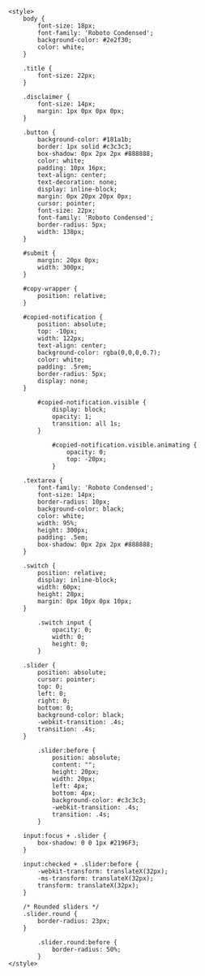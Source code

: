 

<html>
<!--Copyright, Christopher Wathen, 2020, All Rights Reserved-->

<head>
    <meta name="viewport" content="width=device-width, initial-scale=1">
    <link href='https://fonts.googleapis.com/css?family=Roboto Condensed' rel='stylesheet'>

    <style>
        body {
            font-size: 18px;
            font-family: 'Roboto Condensed';
            background-color: #2e2f30;
            color: white;
        }

        .title {
            font-size: 22px;
        }

        .disclaimer {
            font-size: 14px;
            margin: 1px 0px 0px 0px;
        }

        .button {
            background-color: #181a1b;
            border: 1px solid #c3c3c3;
            box-shadow: 0px 2px 2px #888888;
            color: white;
            padding: 10px 16px;
            text-align: center;
            text-decoration: none;
            display: inline-block;
            margin: 0px 20px 20px 0px;
            cursor: pointer;
            font-size: 22px;
            font-family: 'Roboto Condensed';
            border-radius: 5px;
            width: 138px;
        }

        #submit {
            margin: 20px 0px;
            width: 300px;
        }

        #copy-wrapper {
            position: relative;
        }

        #copied-notification {
            position: absolute;
            top: -10px;
            width: 122px;
            text-align: center;
            background-color: rgba(0,0,0,0.7);
            color: white;
            padding: .5rem;
            border-radius: 5px;
            display: none;
        }

            #copied-notification.visible {
                display: block;
                opacity: 1;
                transition: all 1s;
            }

                #copied-notification.visible.animating {
                    opacity: 0;
                    top: -20px;
                }

        .textarea {
            font-family: 'Roboto Condensed';
            font-size: 14px;
            border-radius: 10px;
            background-color: black;
            color: white;
            width: 95%;
            height: 300px;
            padding: .5em;
            box-shadow: 0px 2px 2px #888888;
        }

        .switch {
            position: relative;
            display: inline-block;
            width: 60px;
            height: 28px;
            margin: 0px 10px 0px 10px;
        }

            .switch input {
                opacity: 0;
                width: 0;
                height: 0;
            }

        .slider {
            position: absolute;
            cursor: pointer;
            top: 0;
            left: 0;
            right: 0;
            bottom: 0;
            background-color: black;
            -webkit-transition: .4s;
            transition: .4s;
        }

            .slider:before {
                position: absolute;
                content: "";
                height: 20px;
                width: 20px;
                left: 4px;
                bottom: 4px;
                background-color: #c3c3c3;
                -webkit-transition: .4s;
                transition: .4s;
            }

        input:focus + .slider {
            box-shadow: 0 0 1px #2196F3;
        }

        input:checked + .slider:before {
            -webkit-transform: translateX(32px);
            -ms-transform: translateX(32px);
            transform: translateX(32px);
        }

        /* Rounded sliders */
        .slider.round {
            border-radius: 23px;
        }

            .slider.round:before {
                border-radius: 50%;
            }
    </style>
</head>

<body>
    <script>
        //Global variables
        var hhDivisor = 1;

        //This is where standard functions are listed that are either called by the user or dictate what the program does when called by the user


        function hhReset() {
            //Resets input area

            document.getElementById('hhInput').value = "";
            return;
        }


        function hhCopy() {
            //Short copy function that allows the user to copy the hh when button is pressed

            var hhCopyText = document.querySelector("#hhInput");
            hhCopyText.select();
            document.execCommand("copy");
        }


        function hhErrorCheck() {
            //Basic error check to see if length of hh exceeds standard discord length

            if (document.getElementById('hhInput').value.length > 2000) {
                alert("Warning! After converting, the hand history you have entered exceeds 2000 characters! You may have trouble posting this hand in Discord!")
            }
        }


        function hhToggle() {
            //Short toggle function that changes value of global hhDivisor variable dependant on where user wants hh in chips or big blinds

            if (hhDivisor == 0) {
                hhDivisor = 1;
            }
            else {
                hhDivisor = 0;
            }
        }


        function hhConvert() {
            //This combines all the sub functions to convert the actual HH

            var hhText = document.getElementById('hhInput').value;
            document.getElementById('hhInput').value = "";

            //Short error check in case of leading whitespace
            while (hhText[0] == "\n") {
                if (hhText == "\n") {
                    document.getElementById('hhInput').value = "An error has occurred. Please try again.";
                    return;
                }
                else {
                    hhText = hhText.substring(1, hhText.length);
                }
            }

            //This declares which group each type num falls into
            var hhTypeNumCommon = [0, 1, 3, 4, 6, 7, 9, 10, 11, 12, 13, 14, 15, 16, 17, 18];
            var hhTypeNumFixedLimit = [2, 5, 8, 19];

            var hhTypeNum = hhType(hhText);

            if (hhTypeNumCommon.includes(hhTypeNum) == true) {
                hhTypeCommon(hhText, hhTypeNumCommon.indexOf(hhTypeNum), hhDivisor);
            }
            else if (hhTypeNumFixedLimit.includes(hhTypeNum) == true) {
                hhTypeFixedLimit(hhText, hhTypeNumFixedLimit.indexOf(hhTypeNum), hhDivisor);
            }
            else {
                document.getElementById('hhInput').value = "An error has occurred. Please try again.";
                return;
            }

            if (document.getElementById('hhInput').value.indexOf("An error has occurred") == -1) {
                while (document.getElementById('hhInput').value.indexOf("Hero(") != -1) {
                    document.getElementById('hhInput').value = document.getElementById('hhInput').value.replace("Hero(", "Hero (")
                }

                document.getElementById('hhInput').value = document.getElementById('hhInput').value.concat("\n\nConvert your hand history at <http://sirtom1248.github.io/>");
            }

            hhErrorCheck();
        }


        function hhType(hhText) {
            //This should detect whether NLHE/PLO/Stud/etc

            var hhFirstLine = hhText.substring(0, hhText.indexOf("\n"));
            var hhGameTypes = ["Hold'em No Limit", "Hold'em Pot Limit", "Hold'em Limit", "Omaha No Limit", "Omaha Pot Limit", "Omaha Limit", "Omaha Hi/Lo No Limit", "Omaha Hi/Lo Pot Limit", "Omaha Hi/Lo Limit", "5 Card Omaha No Limit", "5 Card Omaha Pot Limit", "5 Card Omaha Hi/Lo Pot Limit", "6 Card Omaha Pot Limit", "Swap Hold'em No Limit", "Swap Hold'em Pot Limit", "Fusion No Limit", "Fusion Pot Limit", "Showtime Hold'em No Limit", "Showtime Hold'em Pot Limit", "Showtime Hold'em Limit"];

            var i;
            for (i = hhGameTypes.length - 1; i >= 0; --i) {
                //Use last index of cos of home game name issue
                if (hhFirstLine.lastIndexOf(hhGameTypes[i]) != -1) {
                    return i;
                }
            }

            return -1;
        }


        //This is where sub functions are declared to be used for the various types


        function hhCardConverter(hhCards) {
            //This converts card names to discord recognisable ID's
            var hhCardValues = ["c", "d", "h", "s", "2", "3", "4", "5", "6", "7", "8", "9", "T", "J", "Q", "K", "A"];
            var hhCardIDs = [":shamrock:", ":large_blue_diamond:", ":hearts:", ":spoon:", ":two:", ":three:", ":four:", ":five:", ":six:", ":seven:", ":eight:", ":nine:", ":regional_indicator_t:", ":regional_indicator_j:", ":regional_indicator_q:", ":regional_indicator_k:", ":regional_indicator_a:"];
            var hhCardsOutput = "";

            var i;
            var j;
            for (i = 0; i < hhCards.length; ++i) {
                if (hhCards.charAt(i) == " ") {
                    hhCardsOutput = hhCardsOutput.concat(" ");
                }
                else {
                    for (j = 0; j < 17; ++j) {
                        if (hhCards.charAt(i) == hhCardValues[j]) {
                            hhCardsOutput = hhCardsOutput.concat(hhCardIDs[j]);
                            j = 17;
                        }
                    }
                }
            }

            return hhCardsOutput;
        }


        function hhGetBuyIn(hhText) {
            //Find Buy In
            var hhFirstLine = hhText.substring(0, hhText.indexOf("\n"));

            if (hhFirstLine.indexOf(": Tournament #") != -1 || hhFirstLine.indexOf("} Tournament #") != -1) {
                if (hhFirstLine.lastIndexOf("+") != -1) {
                    return hhFirstLine.substring(hhFirstLine.lastIndexOf(" ", hhFirstLine.lastIndexOf("+")) + 1, hhFirstLine.indexOf(" ", hhFirstLine.lastIndexOf("+")));
                }
                else if (hhFirstLine.indexOf(", Freeroll ") != -1) {
                    return "Freeroll";
                }
                else {
                    return "Buy In Not Found";
                }
            }
            else {
                return "";
            }
        }


        function hhGetBlinds(hhText) {
            //Find blind level
            var hhFirstLine = hhText.substring(0, hhText.indexOf("\n"));

            //Use last index of cos of homegame name issue
            return hhFirstLine.substring(hhFirstLine.lastIndexOf("(") + 1, hhFirstLine.lastIndexOf(")"));
        }


        function hhGetButtonPos(hhText) {
            //Find button position
            var hhSecondLine = hhText.substring(hhText.indexOf("\n") + 1, hhText.indexOf("\n", hhText.indexOf("\n") + 1));
            return hhSecondLine.substring(hhSecondLine.indexOf("Seat #") + 6, hhSecondLine.indexOf(" ", hhSecondLine.indexOf("Seat #") + 6));
        }


        function hhGetHeroName(hhText) {
            //Finds Name of Hero
            var hhLineStart = 0;
            var hhLineEnd = hhText.indexOf("\n") + 1;
            var hhNewLine;

            while (hhLineEnd != 0) {
                hhNewLine = hhText.substring(hhLineStart, hhLineEnd);

                if (hhNewLine.indexOf("Dealt to ") == -1) {
                    hhLineStart = hhLineEnd;
                    hhLineEnd = hhText.indexOf("\n", hhLineEnd) + 1;

                }
                else {
                    return hhNewLine.substring(hhNewLine.indexOf("Dealt to ") + 9, hhNewLine.lastIndexOf("[") - 1);
                }
            }

            return "No Hero Found";
        }


        function hhGetPlayersSeated(hhText, hhPlayersInHand, hhSeatsInHand) {
            //Players seated in the hand added to array
            var hhLineStart = hhText.indexOf("\n", hhText.indexOf("\n") + 1);
            var hhNewLine = "";

            var hhLineEnd = 0;
            var iCounter = 0;

            while (iCounter < 10) {
                hhLineEnd = hhText.indexOf("\n", hhLineStart + 1);
                hhNewLine = hhText.substring(hhLineStart + 1, hhLineEnd);

                if (hhNewLine.indexOf("Seat ") == -1) {
                    iCounter += 100;

                }
                else {
                    //Check if player is at table but unable to play due to position
                    if (hhNewLine.indexOf(" out of hand ") == -1) {
                        hhPlayersInHand[iCounter] = hhNewLine.substring(hhNewLine.indexOf(":") + 2, hhNewLine.lastIndexOf("(") - 1);
                        hhSeatsInHand[iCounter] = hhNewLine.substring(hhNewLine.indexOf("Seat ") + 5, hhNewLine.indexOf(":"));

                    }
                    else {
                        iCounter--;

                    }
                }
                hhLineStart = hhLineEnd;
                iCounter++;

            }

            return;
        }


        function hhGetTablePositions(hhText, hhSeatsInHand, hhActualTP, hhButtonSeatNum) {
            //Assigns table positions to players
            var hhTablePositions;

            if (hhSeatsInHand.length == 2) {
                hhTablePositions = ["SB", "BB"];
            }
            else if (hhSeatsInHand.length == 3) {
                hhTablePositions = ["BTN", "SB", "BB"];
            }
            else if (hhSeatsInHand.length == 4) {
                hhTablePositions = ["BTN", "SB", "BB", "CO"];
            }
            else if (hhSeatsInHand.length == 5) {
                hhTablePositions = ["BTN", "SB", "BB", "UTG", "CO"];
            }
            else if (hhSeatsInHand.length == 6) {
                hhTablePositions = ["BTN", "SB", "BB", "UTG", "HJ", "CO"];
            }
            else if (hhSeatsInHand.length == 7) {
                hhTablePositions = ["BTN", "SB", "BB", "UTG", "LJ", "HJ", "CO"];
            }
            else if (hhSeatsInHand.length == 8) {
                hhTablePositions = ["BTN", "SB", "BB", "UTG", "UTG+1", "LJ", "HJ", "CO"];
            }
            else if (hhSeatsInHand.length == 9) {
                hhTablePositions = ["BTN", "SB", "BB", "UTG", "UTG+1", "UTG+2", "LJ", "HJ", "CO"];
            }
            else if (hhSeatsInHand.length == 10) {
                hhTablePositions = ["BTN", "SB", "BB", "UTG", "UTG+1", "UTG+2", "UTG+3", "LJ", "HJ", "CO"];
            }
            else {
                document.getElementById('hhInput').value = "An error has occured. Please try again.";
                return;
            }

            var i;
            var hhRelativeBtnNum = 0;

            for (i = 0; i < hhTablePositions.length; ++i) {
                if (hhButtonSeatNum == hhSeatsInHand[i]) {
                    hhRelativeBtnNum = i;
                    i += 10;
                }
            }

            var iCounter = 0;
            var jCounter = hhRelativeBtnNum;

            while (iCounter != hhTablePositions.length) {
                hhActualTP[jCounter] = hhTablePositions[iCounter];

                jCounter++;
                if (jCounter == hhTablePositions.length) {
                    jCounter = 0;
                }

                iCounter++;
            }

            return;
        }


        function hhReplacePlayerNames(hhText, hhActualTP, hhPlayersInHand, hhHero, hhHeroPosTS) {
            //Replace all player names with player positions
            var i, TempStore;

            for (i = 0; i < hhActualTP.length; ++i) {
                while (hhText.indexOf(hhPlayersInHand[i]) != -1) {
                    if (hhPlayersInHand[i] == hhHero) {
                        TempStore = "Hero(";
                        hhText = hhText.replace(hhPlayersInHand[i], TempStore.concat(hhActualTP[i], ")"));
                        hhHeroPosTS[0] = hhActualTP[i];
                    }
                    else {
                        hhText = hhText.replace(hhPlayersInHand[i], hhActualTP[i]);
                    }
                }
            }

            return hhText;
        }


        function hhDeleteChatMsg(hhText) {
            //Delete all chat messages
            var hhLineStart = 0;
            var hhLineEnd = hhText.indexOf("\n") + 1;
            var hhNewLine;

            while (hhLineEnd != 0) {
                hhNewLine = hhText.substring(hhLineStart, hhLineEnd);

                if (hhNewLine.indexOf(" said, ") == -1) {
                    hhLineStart = hhLineEnd;
                    hhLineEnd = hhText.indexOf("\n", hhLineEnd) + 1;

                }
                else {
                    hhText = hhText.replace(hhNewLine, "");
                    hhLineEnd = hhText.indexOf("\n", hhLineStart) + 1;

                }

            }

            return hhText;
        }


        function hhDeleteCurrencyLabels(hhText) {
            //Delete all occurances of currency labels
            var hhNewLine, hhTempNewLine;
            var hhLineStart = 0;
            var hhLineEnd = hhText.indexOf("\n") + 1;

            while (hhLineEnd != 0) {
                hhNewLine = hhText.substring(hhLineStart, hhLineEnd);

                if (hhNewLine.indexOf("bounty") == -1) {
                    hhTempNewLine = hhNewLine.replace(/\$/g, "");
                    hhTempNewLine = hhTempNewLine.replace(/\£/g, "");
                    hhTempNewLine = hhTempNewLine.replace(/\€/g, "");
                    hhText = hhText.replace(hhNewLine, hhTempNewLine);
                }

                hhLineStart = hhLineEnd;
                hhLineEnd = hhText.indexOf("\n", hhLineEnd) + 1;
            }

            return hhText;
        }


        function hhGetAnteAndFAIAnte(hhText, hhAnteFAIStack, hhAnteFAIPlayer, hhActualTP) {
            //Calculate Ante and Players Forced All In Due To Ante
            var hhAnte = 0;
            var hhAnteCounter = 0;
            var hhAnteCounterFAI = 0;
            var hhAnteFound = 0;
            var hhLineStart = 0;
            var hhLineEnd = hhText.indexOf("\n") + 1;
            var hhNewLine;

            while (hhLineEnd != 0) {
                hhNewLine = hhText.substring(hhLineStart, hhLineEnd);

                if (hhNewLine.indexOf("ante ") == -1) {
                    hhLineStart = hhLineEnd;
                    hhLineEnd = hhText.indexOf("\n", hhLineEnd) + 1;

                    if (hhAnteFound == 1) {
                        hhLineEnd = 0;
                    }
                }
                else {
                    if (hhNewLine.indexOf("all-in") == -1) {
                        hhNewLine = hhNewLine.concat(" ");
                        hhAnte = Number(hhNewLine.substring(hhNewLine.indexOf("ante ") + 5, hhNewLine.indexOf(" ", hhNewLine.indexOf("ante ") + 5)).replace("\n", ""), 10);

                        if (isNaN(hhAnte) == true) {
                            hhAnte = Number(hhNewLine.substring(hhNewLine.indexOf("ante ") + 6, hhNewLine.indexOf(" ", hhNewLine.indexOf("ante ") + 5)).replace("\n", ""), 10);
                        }

                    }
                    else {
                        hhAnteFAIStack[hhAnteCounterFAI] = Number(hhNewLine.substring(hhNewLine.indexOf("ante ") + 5, hhNewLine.indexOf(" ", hhNewLine.indexOf("ante ") + 5)).replace("\n", ""), 10);
                        hhAnteFAIPlayer[hhAnteCounterFAI] = hhActualTP[hhAnteCounter];

                        hhAnteCounterFAI++;
                    }

                    hhAnteCounter++;
                    hhAnteFound = 1;
                    hhLineStart = hhLineEnd;
                    hhLineEnd = hhText.indexOf("\n", hhLineEnd) + 1;
                }

            }

            return [hhAnte, hhAnteCounter, hhAnteCounterFAI];
        }


        function hhGetStacksAndBounties(hhText, hhStacks, hhBounties, hhSatOut, hhActualTP) {
            //Store stacks and bounties
            var hhStacksCounter = 0;
            var hhStacksFound = 0;
            var hhLineStart = 0;
            var hhLineEnd = hhText.indexOf("\n") + 1;
            var hhNewLine;

            while (hhLineEnd != 0) {
                hhNewLine = hhText.substring(hhLineStart, hhLineEnd);

                if (hhNewLine.indexOf(" out of hand ") == -1) {
                    if (hhNewLine.indexOf(" in chips") == -1) {
                        hhLineStart = hhLineEnd;
                        hhLineEnd = hhText.indexOf("\n", hhLineEnd) + 1;

                        if (hhStacksFound == 1) {
                            hhLineEnd = 0;
                        }
                    }

                    else {
                        if (isNaN(hhNewLine.substring(hhNewLine.lastIndexOf("(") + 1, hhNewLine.indexOf(" ", hhNewLine.lastIndexOf("(")))) == false) {
                            hhStacks[hhStacksCounter] = hhNewLine.substring(hhNewLine.lastIndexOf("(") + 1, hhNewLine.indexOf(" ", hhNewLine.lastIndexOf("(")));
                        }
                        else {
                            hhStacks[hhStacksCounter] = hhNewLine.substring(hhNewLine.lastIndexOf("(") + 2, hhNewLine.indexOf(" ", hhNewLine.lastIndexOf("(")));
                        }

                        if (hhNewLine.indexOf(" bounty") != -1) {
                            hhBounties[hhStacksCounter] = hhNewLine.substring(hhNewLine.lastIndexOf(", ") + 2, hhNewLine.lastIndexOf(" bounty"));
                        }

                        if (hhNewLine.indexOf("is sitting out") != -1) {
                            var hhTempNewLine;
                            var hhTempLineEnd = hhLineEnd;

                            while (hhTempLineEnd != 0) {
                                hhTempNewLine = hhText.substring(hhTempLineEnd, hhText.indexOf("\n", hhTempLineEnd) + 1);

                                if (hhTempNewLine.indexOf(hhActualTP[hhStacksCounter]) != -1) {
                                    if (hhTempNewLine.indexOf("returned") != -1) {
                                        hhSatOut[hhStacksCounter] = 0;
                                        hhTempLineEnd = 0;
                                    }
                                    else if (hhTempNewLine.indexOf("folds") != -1) {
                                        hhSatOut[hhStacksCounter] = 1;
                                        hhTempLineEnd = 0;
                                    }
                                    else {
                                        hhTempLineEnd = hhText.indexOf("\n", hhTempLineEnd) + 1;
                                    }
                                }
                                else {
                                    hhTempLineEnd = hhText.indexOf("\n", hhTempLineEnd) + 1;
                                }
                            }
                        }
                        else {
                            hhSatOut[hhStacksCounter] = 0;
                        }

                        hhStacksCounter++;
                        hhStacksFound = 1;
                        hhLineStart = hhLineEnd;
                        hhLineEnd = hhText.indexOf("\n", hhLineEnd) + 1;

                    }
                }
                else {
                    hhLineStart = hhLineEnd;
                    hhLineEnd = hhText.indexOf("\n", hhLineEnd) + 1;
                }

            }

            return;
        }


        function hhGetTheorAndActBlinds(hhText, hhBlinds) {
            //Calculate actual and theoretical blinds
            hhBlinds = hhBlinds.concat(" ");

            var hhTheorSB = Number(hhBlinds.substring(0, hhBlinds.indexOf("/")));
            var hhTheorBB = Number(hhBlinds.substring(hhBlinds.indexOf("/") + 1, hhBlinds.indexOf(" ")));
            var hhCurrency = "";

            if (isNaN(hhTheorSB) == true) {
                hhCurrency = hhBlinds.substring(0, 1);
                hhTheorSB = Number(hhBlinds.substring(1, hhBlinds.indexOf("/")));
            }

            if (isNaN(hhTheorBB) == true) {
                hhTheorBB = Number(hhBlinds.substring(hhBlinds.indexOf("/") + 2, hhBlinds.indexOf(" ")));
            }

            var hhActualSB = 0;
            var hhActualBB = 0;

            var hhSBFound = 0;
            var hhBBFound = 0;

            var hhBBCounter = 0;
            var hhBringInString = "";

            var hhLineStart = 0;
            var hhLineEnd = hhText.indexOf("\n") + 1;
            var hhNewLine;

            while (hhLineEnd != 0) {
                hhNewLine = hhText.substring(hhLineStart, hhLineEnd);

                if (hhNewLine.indexOf("out of hand") == -1) {
                    if (hhNewLine.indexOf("blind") == -1) {
                        hhLineStart = hhLineEnd;
                        hhLineEnd = hhText.indexOf("\n", hhLineEnd) + 1;

                        if (hhSBFound == 1 || hhBBFound == 1) {
                            hhLineEnd = 0;
                        }
                    }

                    else {
                        if (hhNewLine.indexOf("all-in") != -1) {
                            if (hhNewLine.indexOf("small") != -1) {
                                hhActualSB = hhNewLine.substring(hhNewLine.indexOf("blind ") + 6, hhNewLine.indexOf(" ", hhNewLine.indexOf("blind ") + 6));
                            }
                            else if (hhNewLine.indexOf("big") != -1) {
                                hhActualBB = hhNewLine.substring(hhNewLine.indexOf("blind ") + 6, hhNewLine.indexOf(" ", hhNewLine.indexOf("blind ") + 6));
                            }
                        }

                        if (hhNewLine.indexOf("small") != -1) {
                            hhSBFound = 1;
                        }
                        else if (hhNewLine.indexOf("big") != -1) {
                            hhBBFound = 1;
                            hhBBCounter++;

                            if (hhNewLine.substring(0, hhNewLine.indexOf(" ")).replace(":", "") != "BB") {
                                hhBringInString = hhBringInString.concat(hhNewLine.substring(0, hhNewLine.indexOf(" ")).replace(":", ""), ", ");
                            }

                        }

                        hhLineStart = hhLineEnd;
                        hhLineEnd = hhText.indexOf("\n", hhLineEnd) + 1;
                    }
                }
                else {
                    hhLineStart = hhLineEnd;
                    hhLineEnd = hhText.indexOf("\n", hhLineEnd) + 1;
                }
            }

            return [hhActualBB, hhActualSB, hhTheorBB, hhTheorSB, hhBBFound, hhSBFound, hhBBCounter, hhCurrency, hhBringInString];
        }


        function hhGetRake(hhText, hhDivisor, hhCurrency, hhInBBText) {
            if (hhText.substring(hhText.indexOf("\n", hhText.indexOf(" | Rake ")) - 1, hhText.indexOf("\n", hhText.indexOf(" | Rake "))) != " ") {
                if (isNaN(hhText.substring(hhText.indexOf(" | Rake ") + 8, hhText.indexOf("\n", hhText.indexOf(" | Rake ")) - 1)) == false) {
                    return hhChipsToBBConverter(hhText.substring(hhText.indexOf(" | Rake ") + 8, hhText.indexOf("\n", hhText.indexOf(" | Rake "))), hhDivisor, hhCurrency, hhInBBText);
                }
                else {
                    return hhChipsToBBConverter(hhText.substring(hhText.indexOf(" | Rake ") + 9, hhText.indexOf("\n", hhText.indexOf(" | Rake "))), hhDivisor, hhCurrency, hhInBBText);
                }
            }
            else {
                if (isNaN(hhText.substring(hhText.indexOf(" | Rake ") + 8, hhText.indexOf("\n", hhText.indexOf(" | Rake ")) - 1)) == false) {
                    return hhChipsToBBConverter(hhText.substring(hhText.indexOf(" | Rake ") + 8, hhText.indexOf("\n", hhText.indexOf(" | Rake ")) - 1), hhDivisor, hhCurrency, hhInBBText);
                }
                else {
                    return hhChipsToBBConverter(hhText.substring(hhText.indexOf(" | Rake ") + 9, hhText.indexOf("\n", hhText.indexOf(" | Rake ")) - 1), hhDivisor, hhCurrency, hhInBBText);
                }
            }
        }


        function hhChipsToBBConverter(x, hhDivisor, hhCurrency, hhInBBText) {
            if (hhCurrency == "" && hhInBBText == "") {
                return Math.round(((Number(x) / hhDivisor) + Number.EPSILON) * 100) / 100;
            }
            else {
                if (Number.isInteger(Math.round(((Number(x) / hhDivisor) + Number.EPSILON) * 100) / 100) == true) {
                    return Math.round(((Number(x) / hhDivisor) + Number.EPSILON) * 100) / 100;
                }
                else {
                    return (Math.round(((Number(x) / hhDivisor) + Number.EPSILON) * 100) / 100).toFixed(2);
                }
            }
        }


        function hhNormalizeOutputStacks(hhActualTP, hhStacks, hhBounties, hhCurrency, hhInBBText, hhSatOut, hhHeroPos) {
            //Normalize "starting" position
            var hhPosNormalizer = 0;
            var hhPosNormFound = 0;

            while (hhPosNormFound == 0) {
                if (hhActualTP.length == 2) {
                    if (hhActualTP[hhPosNormalizer] == "SB") {
                        hhPosNormFound = 1;
                    }
                }
                else if (hhActualTP.length == 3) {
                    if (hhActualTP[hhPosNormalizer] == "BTN") {
                        hhPosNormFound = 1;
                    }
                }
                else if (hhActualTP.length == 4) {
                    if (hhActualTP[hhPosNormalizer] == "CO") {
                        hhPosNormFound = 1;
                    }
                }
                else {
                    if (hhActualTP[hhPosNormalizer] == "UTG") {
                        hhPosNormFound = 1;
                    }
                }

                hhPosNormalizer++;
            }

            hhPosNormalizer--;
            var hhNormalizedi;


            //Output Stack sizes
            var i;
            for (i = 0; i < hhStacks.length; ++i) {
                hhNormalizedi = hhPosNormalizer + i;

                if (hhNormalizedi == hhStacks.length) {
                    hhPosNormalizer = -i;
                    hhNormalizedi = hhPosNormalizer + i;
                }

                if (hhHeroPos != hhActualTP[hhNormalizedi]) {
                    if (hhBounties.length == 0) {
                        document.getElementById('hhInput').value = document.getElementById('hhInput').value.concat("> ", hhActualTP[hhNormalizedi], " - ", hhCurrency, hhStacks[hhNormalizedi], hhInBBText, "\n");
                        if (hhSatOut[hhNormalizedi] == 1) {
                            document.getElementById('hhInput').value = document.getElementById('hhInput').value.substring(0, document.getElementById('hhInput').value.length - 1);
                            document.getElementById('hhInput').value = document.getElementById('hhInput').value.concat(" - Player is sat out :zzz:\n")
                        }
                    }
                    else {
                        document.getElementById('hhInput').value = document.getElementById('hhInput').value.concat("> ", hhActualTP[hhNormalizedi], " - ", hhCurrency, hhStacks[hhNormalizedi], hhInBBText, " - ", hhBounties[hhNormalizedi], " :dart:", "\n");
                        if (hhSatOut[hhNormalizedi] == 1) {
                            document.getElementById('hhInput').value = document.getElementById('hhInput').value.substring(0, document.getElementById('hhInput').value.length - 1);
                            document.getElementById('hhInput').value = document.getElementById('hhInput').value.concat(" - Player is sat out :zzz:\n")
                        }
                    }
                }
                else {
                    if (hhBounties.length == 0) {
                        document.getElementById('hhInput').value = document.getElementById('hhInput').value.concat("> Hero(", hhActualTP[hhNormalizedi], ") - ", hhCurrency, hhStacks[hhNormalizedi], hhInBBText, "\n");
                        if (hhSatOut[hhNormalizedi] == 1) {
                            document.getElementById('hhInput').value = document.getElementById('hhInput').value.substring(0, document.getElementById('hhInput').value.length - 1);
                            document.getElementById('hhInput').value = document.getElementById('hhInput').value.concat(" - Player is sat out :zzz:\n")
                        }
                    }
                    else {
                        document.getElementById('hhInput').value = document.getElementById('hhInput').value.concat("> Hero(", hhActualTP[hhNormalizedi], ") - ", hhCurrency, hhStacks[hhNormalizedi], hhInBBText, " - ", hhBounties[hhNormalizedi], " :dart:", "\n");
                        if (hhSatOut[hhNormalizedi] == 1) {
                            document.getElementById('hhInput').value = document.getElementById('hhInput').value.substring(0, document.getElementById('hhInput').value.length - 1);
                            document.getElementById('hhInput').value = document.getElementById('hhInput').value.concat(" - Player is sat out :zzz:\n")
                        }
                    }
                }
            }

            document.getElementById('hhInput').value = document.getElementById('hhInput').value.concat("\n> ");

            return;
        }


        function hhOutputIntro(hhTypeName, hhAnteCounter, hhCurrency, hhTheorSB, hhInBBText, hhTheorBB, hhInBBText, hhAnte, hhAnteFAIStack, hhBuyIn) {
            //Displays beginning of Output
            if (hhBuyIn != "") {
                document.getElementById('hhInput').value = document.getElementById('hhInput').value.concat("> Buy In: ", hhBuyIn, "\n");
            }

            document.getElementById('hhInput').value = document.getElementById('hhInput').value.concat("> Game Type: ", hhTypeName, "\n", "> Ante: ");

            if (hhAnteCounter == 0) {
                document.getElementById('hhInput').value = document.getElementById('hhInput').value.concat("None | Blinds: ", hhCurrency, hhTheorSB, hhInBBText, " / ", hhCurrency, hhTheorBB, hhInBBText, "\n\n> Stacks:\n");
            }
            else if (hhAnte == 0) {
                document.getElementById('hhInput').value = document.getElementById('hhInput').value.concat(hhCurrency, Math.max.apply(Math, hhAnteFAIStack), hhInBBText, " | Blinds: ", hhCurrency, hhTheorSB, hhInBBText, " / ", hhCurrency, hhTheorBB, hhInBBText, "\n\n> Stacks:\n");
            }
            else {
                document.getElementById('hhInput').value = document.getElementById('hhInput').value.concat(hhCurrency, hhAnte, hhInBBText, " | Blinds: ", hhCurrency, hhTheorSB, hhInBBText, " / ", hhCurrency, hhTheorBB, hhInBBText, "\n\n> Stacks:\n");
            }

            return;
        }


        function hhOutputBlindsAntes(hhAnteCounter, hhAnteCounterFAI, hhAnteFAIPlayer, hhActualTP, hhCurrency, hhAnteFAIStack, hhInBBText, hhAnte, hhBBCounter, hhTheorBB, hhSBFound, hhActualSB, hhTheorSB, hhBBFound, hhActualBB, hhBringInString, hhHeroPos) {
            //Displays posted blinds and antes
            if (hhAnteCounter - hhAnteCounterFAI <= 1) {
                var hhAnteOutputCounter = 0;

                for (i = 0; i < hhAnteCounter; ++i) {
                    if (hhAnteFAIPlayer[hhAnteOutputCounter] == hhActualTP[i]) {
                        if (hhHeroPos != hhActualTP[i]) {
                            document.getElementById('hhInput').value = document.getElementById('hhInput').value.concat(hhActualTP[i], " posts ante ", hhCurrency, hhAnteFAIStack[hhAnteOutputCounter], hhInBBText, " and is all-in, ");
                            hhAnteOutputCounter++;
                        }
                        else {
                            document.getElementById('hhInput').value = document.getElementById('hhInput').value.concat("Hero(", hhActualTP[i], ") posts ante ", hhCurrency, hhAnteFAIStack[hhAnteOutputCounter], hhInBBText, " and is all-in, ");
                            hhAnteOutputCounter++;
                        }
                    }
                    else {
                        if (hhHeroPos != hhActualTP[i]) {
                            document.getElementById('hhInput').value = document.getElementById('hhInput').value.concat(hhActualTP[i], " posts ante ", hhCurrency, hhAnte, hhInBBText, ", ");
                        }
                        else {
                            document.getElementById('hhInput').value = document.getElementById('hhInput').value.concat("Hero(", hhActualTP[i], ") posts ante ", hhCurrency, hhAnte, hhInBBText, ", ");
                        }
                    }
                }
            }
            else {
                document.getElementById('hhInput').value = document.getElementById('hhInput').value.concat((hhAnteCounter - hhAnteCounterFAI), " players post ante ", hhCurrency, hhAnte, hhInBBText, ", ");

                for (i = 0; i < hhAnteCounterFAI; ++i) {
                    if (hhHeroPos != hhActualTP[i]) {
                        document.getElementById('hhInput').value = document.getElementById('hhInput').value.concat(hhAnteFAIPlayer[i], " posts ante ", hhCurrency, hhAnteFAIStack[i], hhInBBText, " and is all-in, ");
                    }
                    else {
                        document.getElementById('hhInput').value = document.getElementById('hhInput').value.concat("Hero(", hhAnteFAIPlayer[i], ") posts ante ", hhCurrency, hhAnteFAIStack[i], hhInBBText, " and is all-in, ");
                    }
                }
            }

            if (hhBBCounter == 2) {
                document.getElementById('hhInput').value = document.getElementById('hhInput').value.concat(hhBringInString.substring(0, hhBringInString.length - 2), " brings in ", hhCurrency, hhTheorBB, hhInBBText, " to join the hand, ");
            }
            else if (hhBBCounter > 2) {
                document.getElementById('hhInput').value = document.getElementById('hhInput').value.concat(hhBringInString.substring(0, hhBringInString.length - 2), " bring in ", hhCurrency, hhTheorBB, hhInBBText, " to join the hand, ");
            }

            if (hhHeroPos != "SB") {
                if (hhSBFound == 1 && hhActualSB != 0) {
                    document.getElementById('hhInput').value = document.getElementById('hhInput').value.concat("SB posts small blind ", hhCurrency, hhActualSB, hhInBBText, " and is all-in, ");
                }
                else if (hhSBFound == 1 && hhActualSB == 0) {
                    document.getElementById('hhInput').value = document.getElementById('hhInput').value.concat("SB posts small blind ", hhCurrency, hhTheorSB, hhInBBText, ", ");
                }
            }
            else {
                if (hhSBFound == 1 && hhActualSB != 0) {
                    document.getElementById('hhInput').value = document.getElementById('hhInput').value.concat("Hero(SB) posts small blind ", hhCurrency, hhActualSB, hhInBBText, " and is all-in, ");
                }
                else if (hhSBFound == 1 && hhActualSB == 0) {
                    document.getElementById('hhInput').value = document.getElementById('hhInput').value.concat("Hero(SB) posts small blind ", hhCurrency, hhTheorSB, hhInBBText, ", ");
                }
            }

            if (hhHeroPos != "BB") {
                if (hhBBFound == 1 && hhActualBB != 0) {
                    document.getElementById('hhInput').value = document.getElementById('hhInput').value.concat("BB posts big blind ", hhCurrency, hhActualBB, hhInBBText, " and is all-in\n\n> **PREFLOP**\n> ");
                }
                else if (hhBBFound == 1 && hhActualBB == 0) {
                    document.getElementById('hhInput').value = document.getElementById('hhInput').value.concat("BB posts big blind ", hhCurrency, hhTheorBB, hhInBBText, "\n\n> **PREFLOP**\n> ");
                }
                else {
                    document.getElementById('hhInput').value = document.getElementById('hhInput').value.substring(0, document.getElementById('hhInput').value.length - 2);
                    document.getElementById('hhInput').value = document.getElementById('hhInput').value.concat("\n\n> **PREFLOP**\n> ");
                }
            }
            else {
                if (hhBBFound == 1 && hhActualBB != 0) {
                    document.getElementById('hhInput').value = document.getElementById('hhInput').value.concat("Hero(BB) posts big blind ", hhCurrency, hhActualBB, hhInBBText, " and is all-in\n\n> **PREFLOP**\n> ");
                }
                else if (hhBBFound == 1 && hhActualBB == 0) {
                    document.getElementById('hhInput').value = document.getElementById('hhInput').value.concat("Hero(BB) posts big blind ", hhCurrency, hhTheorBB, hhInBBText, "\n\n> **PREFLOP**\n> ");
                }
                else {
                    document.getElementById('hhInput').value = document.getElementById('hhInput').value.substring(0, document.getElementById('hhInput').value.length - 2);
                    document.getElementById('hhInput').value = document.getElementById('hhInput').value.concat("\n\n> **PREFLOP**\n> ");
                }
            }

            return;
        }


        function hhBBConverter(hhText, hhDivisor, hhCurrency, hhInBBText) {
            //Divide neccessary data by hhDivisor so BB conversion elligible
            var hhTempStore, hhTempStoreTwo, hhNewLine;
            var hhLineStart = 0;
            var hhLineEnd = hhText.indexOf("\n") + 1;

            while (hhLineEnd != 0) {
                hhNewLine = hhText.substring(hhLineStart, hhLineEnd);

                if (hhNewLine.indexOf("Uncalled bet") != -1) {
                    hhTempStore = String(hhChipsToBBConverter(hhNewLine.substring(hhNewLine.indexOf("(") + 1, hhNewLine.indexOf(")")), hhDivisor, hhCurrency, hhInBBText));
                    hhTempStore = hhTempStore.concat(hhInBBText);
                    hhTempNewLine = hhNewLine.replace(hhNewLine.substring(hhNewLine.indexOf("(") + 1, hhNewLine.indexOf(")")), hhTempStore);
                    hhText = hhText.replace(hhNewLine, hhTempNewLine);
                }
                else if (hhNewLine.indexOf("cashed out ") != -1) {
                    hhTempStore = String(hhChipsToBBConverter(hhNewLine.substring(hhNewLine.indexOf("for ") + 4, hhNewLine.length - 1), hhDivisor, hhCurrency, hhInBBText));
                    hhTempStore = hhTempStore.concat(hhInBBText);
                    hhTempNewLine = hhNewLine.replace(hhNewLine.substring(hhNewLine.indexOf("for ") + 4, hhNewLine.length - 1), hhTempStore);
                    hhText = hhText.replace(hhNewLine, hhTempNewLine);
                }
                else if (hhNewLine.indexOf("raises") != -1) {
                    hhTempStoreTwo = hhNewLine.substring(0, hhNewLine.length - 1);
                    hhTempStoreTwo = hhTempStoreTwo.concat(" \n");
                    hhTempStore = String(hhChipsToBBConverter(hhTempStoreTwo.substring(hhTempStoreTwo.indexOf("to") + 3, hhTempStoreTwo.indexOf(" ", hhTempStoreTwo.indexOf("to") + 3)), hhDivisor, hhCurrency, hhInBBText));
                    hhTempStore = hhTempStore.concat(hhInBBText);
                    hhTempNewLine = hhNewLine.replace(hhTempStoreTwo.substring(hhTempStoreTwo.indexOf("to") + 3, hhTempStoreTwo.indexOf(" ", hhTempStoreTwo.indexOf("to") + 3)), hhTempStore);
                    hhText = hhText.replace(hhNewLine, hhTempNewLine);
                }
                else if (hhNewLine.indexOf("bets") != -1) {
                    hhTempStoreTwo = hhNewLine.substring(0, hhNewLine.length - 1);
                    hhTempStoreTwo = hhTempStoreTwo.concat(" \n");
                    hhTempStore = String(hhChipsToBBConverter(hhTempStoreTwo.substring(hhTempStoreTwo.indexOf("bets") + 5, hhTempStoreTwo.indexOf(" ", hhTempStoreTwo.indexOf("bets") + 5)), hhDivisor, hhCurrency, hhInBBText));
                    hhTempStore = hhTempStore.concat(hhInBBText);
                    hhTempNewLine = hhNewLine.replace(hhTempStoreTwo.substring(hhTempStoreTwo.indexOf("bets") + 5, hhTempStoreTwo.indexOf(" ", hhTempStoreTwo.indexOf("bets") + 5)), hhTempStore);
                    hhText = hhText.replace(hhNewLine, hhTempNewLine);
                }
                else if (hhNewLine.indexOf("calls") != -1 && hhNewLine.indexOf("is all-in") != -1) {
                    hhTempStore = String(hhChipsToBBConverter(hhNewLine.substring(hhNewLine.indexOf("calls") + 6, hhNewLine.indexOf(" ", hhNewLine.indexOf("calls") + 6)), hhDivisor, hhCurrency, hhInBBText));
                    hhTempStore = hhTempStore.concat(hhInBBText);
                    hhTempNewLine = hhNewLine.replace(hhNewLine.substring(hhNewLine.indexOf("calls") + 6, hhNewLine.indexOf(" ", hhNewLine.indexOf("calls") + 6)), hhTempStore);
                    hhText = hhText.replace(hhNewLine, hhTempNewLine);
                }
                else if (hhNewLine.indexOf("collected") != -1) {
                    hhTempStore = String(hhChipsToBBConverter(hhNewLine.substring(hhNewLine.indexOf("collected") + 10, hhNewLine.indexOf(" ", hhNewLine.indexOf("collected") + 10)), hhDivisor, hhCurrency, hhInBBText));
                    hhTempStore = hhTempStore.concat(hhInBBText);
                    hhTempNewLine = hhNewLine.replace(hhNewLine.substring(hhNewLine.indexOf("collected") + 10, hhNewLine.indexOf(" ", hhNewLine.indexOf("collected") + 10)), hhTempStore);
                    hhText = hhText.replace(hhNewLine, hhTempNewLine);
                }

                hhLineStart = hhLineEnd;
                hhLineEnd = hhText.indexOf("\n", hhLineEnd) + 1;
            }

            return hhText;
        }


        function hhPotSum(total, num) {
            return total + num;
        }


        function hhPotCalculator(hhText, hhActualTP, hhStacks, hhAnteFAIPlayer, hhAnteFAIStack, hhAnte, hhPotTotal, hhPotPreflop, hhPotFlop, hhPotTurn, hhPotRiver, hhActualBB, hhActualSB, hhTheorBB, hhTheorSB, hhBBFound, hhSBFound, hhBBCounter, hhBringInString, hhFoldTracker) {
            //Calculate Pot at every relevant point
            var hhTempHeroStore = "Hero(";

            for (i = 0; i < hhActualTP.length; ++i) {
                //Add antes to Pot Total
                if(hhAnteFAIPlayer.length == 0){
                    hhPotTotal[i] = hhAnte;
                }
                else{
                    for (j = 0; j < hhAnteFAIPlayer.length; ++j) {
                        if (hhActualTP[i] == hhAnteFAIPlayer[j]) {
                            hhPotTotal[i] = hhAnteFAIStack[j];
                        }
                    }

                    if (hhPotTotal[i] == 0) {
                        hhPotTotal[i] = hhAnte;
                    }
                }
            }

            if (hhBBCounter >= 2) {
                //Add bring ins to Pot Preflop
                for (i = 0; i < hhActualTP.length; ++i) {
                    if (hhBringInString.indexOf(hhActualTP[i].concat(",")) != -1 || hhBringInString.indexOf(hhTempHeroStore.concat(hhActualTP[i], "),")) != -1) {
                        hhPotPreflop[i] = hhTheorBB;
                    }
                }
            }

            if (hhSBFound == 1 && hhActualSB != 0) {
                //Add all in SB to Pot Preflop
                for (i = 0; i < hhActualTP.length; ++i) {
                    if (hhActualTP[i] == "SB") {
                        hhPotPreflop[i] = hhActualSB;
                        i = 11;
                    }
                }
            }
            else if (hhSBFound == 1 && hhActualSB == 0) {
                //Add SB to Pot Preflop
                for (i = 0; i < hhActualTP.length; ++i) {
                    if (hhActualTP[i] == "SB") {
                        hhPotPreflop[i] = hhTheorSB;
                        i = 11;
                    }
                }
            }

            if (hhBBFound == 1 && hhActualBB != 0) {
                //Add all in BB to Pot Preflop
                for (i = 0; i < hhActualTP.length; ++i) {
                    if (hhActualTP[i] == "BB") {
                        hhPotPreflop[i] = hhActualBB;
                        i = 11;
                    }
                }
            }
            else if (hhBBFound == 1 && hhActualBB == 0) {
                //Add BB to Pot Preflop
                for (i = 0; i < hhActualTP.length; ++i) {
                    if (hhActualTP[i] == "BB") {
                        hhPotPreflop[i] = hhTheorBB;
                        i = 11;
                    }
                }
            }

            var hhTempStore, hhTempStoreTwo, hhTempPosStore, hhNewLine, i, j;
            var hhLineStart = 0;
            var hhLineEnd = hhText.indexOf("\n") + 1;
            var hhTempStoreLocation = "Preflop";

            while (hhLineEnd != 0) {
                hhNewLine = hhText.substring(hhLineStart, hhLineEnd);

                if (hhNewLine.indexOf("Uncalled bet") != -1) {
                    hhTempStore = hhNewLine.substring(hhNewLine.indexOf("(") + 1, hhNewLine.indexOf(")"));
                    hhTempPosStore = hhNewLine.substring(hhNewLine.indexOf("to") + 2, hhNewLine.length - 1).replace(" ", "");

                    for (i = 0; i < hhActualTP.length; ++i) {
                        if (hhActualTP[i] == hhTempPosStore || hhTempHeroStore.concat(hhActualTP[i], ")") == hhTempPosStore) {
                            if (hhTempStoreLocation == "Preflop") {
                                if (isNaN(Number(hhTempStore)) == false) {
                                    hhPotPreflop[i] -= Number(hhTempStore);
                                }
                                else {
                                    hhPotPreflop[i] -= Number(hhTempStore.substring(1, hhTempStore.length));
                                }
                            }
                            else if (hhTempStoreLocation == "Flop") {
                                if (isNaN(Number(hhTempStore)) == false) {
                                    hhPotFlop[i] -= Number(hhTempStore);
                                }
                                else {
                                    hhPotFlop[i] -= Number(hhTempStore.substring(1, hhTempStore.length));
                                }
                            }
                            else if (hhTempStoreLocation == "Turn") {
                                if (isNaN(Number(hhTempStore)) == false) {
                                    hhPotTurn[i] -= Number(hhTempStore);
                                }
                                else {
                                    hhPotTurn[i] -= Number(hhTempStore.substring(1, hhTempStore.length));
                                }
                            }
                            else if (hhTempStoreLocation == "River") {
                                if (isNaN(Number(hhTempStore)) == false) {
                                    hhPotRiver[i] -= Number(hhTempStore);
                                }
                                else {
                                    hhPotRiver[i] -= Number(hhTempStore.substring(1, hhTempStore.length));
                                }
                            }

                            i = 11;
                        }
                    }
                }
                else if (hhNewLine.indexOf("raises") != -1) {
                    hhTempStore = hhNewLine.substring(hhNewLine.indexOf("to") + 3, hhNewLine.length).replace("\n", " ");
                    hhTempStore = hhTempStore.substring(0, hhTempStore.indexOf(" "));
                    hhTempPosStore = hhNewLine.substring(0, hhNewLine.indexOf(":"));

                    for (i = 0; i < hhActualTP.length; ++i) {
                        if (hhActualTP[i] == hhTempPosStore || hhTempHeroStore.concat(hhActualTP[i], ")") == hhTempPosStore) {
                            if (hhTempStoreLocation == "Preflop") {
                                if (isNaN(Number(hhTempStore)) == false) {
                                    hhPotPreflop[i] = Number(hhTempStore);
                                }
                                else {
                                    hhPotPreflop[i] = Number(hhTempStore.substring(1, hhTempStore.length));
                                }
                            }
                            else if (hhTempStoreLocation == "Flop") {
                                if (isNaN(Number(hhTempStore)) == false) {
                                    hhPotFlop[i] = Number(hhTempStore);
                                }
                                else {
                                    hhPotFlop[i] = Number(hhTempStore.substring(1, hhTempStore.length));
                                }
                            }
                            else if (hhTempStoreLocation == "Turn") {
                                if (isNaN(Number(hhTempStore)) == false) {
                                    hhPotTurn[i] = Number(hhTempStore);
                                }
                                else {
                                    hhPotTurn[i] = Number(hhTempStore.substring(1, hhTempStore.length));
                                }
                            }
                            else if (hhTempStoreLocation == "River") {
                                if (isNaN(Number(hhTempStore)) == false) {
                                    hhPotRiver[i] = Number(hhTempStore);
                                }
                                else {
                                    hhPotRiver[i] = Number(hhTempStore.substring(1, hhTempStore.length));
                                }
                            }

                            i = 11;
                        }
                    }
                }
                else if (hhNewLine.indexOf("bets") != -1) {
                    hhTempStore = hhNewLine.substring(hhNewLine.indexOf("bets") + 5, hhNewLine.length).replace("\n", " ");
                    hhTempStore = hhTempStore.substring(0, hhTempStore.indexOf(" "));
                    hhTempPosStore = hhNewLine.substring(0, hhNewLine.indexOf(":"));

                    for (i = 0; i < hhActualTP.length; ++i) {
                        if (hhActualTP[i] == hhTempPosStore || hhTempHeroStore.concat(hhActualTP[i], ")") == hhTempPosStore) {
                            if (hhTempStoreLocation == "Flop") {
                                if (isNaN(Number(hhTempStore)) == false) {
                                    hhPotFlop[i] = Number(hhTempStore);
                                }
                                else {
                                    hhPotFlop[i] = Number(hhTempStore.substring(1, hhTempStore.length));
                                }
                            }
                            else if (hhTempStoreLocation == "Turn") {
                                if (isNaN(Number(hhTempStore)) == false) {
                                    hhPotTurn[i] = Number(hhTempStore);
                                }
                                else {
                                    hhPotTurn[i] = Number(hhTempStore.substring(1, hhTempStore.length));
                                }
                            }
                            else if (hhTempStoreLocation == "River") {
                                if (isNaN(Number(hhTempStore)) == false) {
                                    hhPotRiver[i] = Number(hhTempStore);
                                }
                                else {
                                    hhPotRiver[i] = Number(hhTempStore.substring(1, hhTempStore.length));
                                }
                            }

                            i = 11;
                        }
                    }
                }
                else if (hhNewLine.indexOf("calls") != -1) {
                    hhTempStore = hhNewLine.substring(hhNewLine.indexOf("calls") + 6, hhNewLine.length).replace("\n", " ");
                    hhTempStore = hhTempStore.substring(0, hhTempStore.indexOf(" "));
                    hhTempPosStore = hhNewLine.substring(0, hhNewLine.indexOf(":"));

                    for (i = 0; i < hhActualTP.length; ++i) {
                        if (hhActualTP[i] == hhTempPosStore || hhTempHeroStore.concat(hhActualTP[i], ")") == hhTempPosStore) {
                            if (hhTempStoreLocation == "Preflop") {
                                if (isNaN(Number(hhTempStore)) == false) {
                                    hhPotPreflop[i] += Number(hhTempStore);
                                }
                                else {
                                    hhPotPreflop[i] += Number(hhTempStore.substring(1, hhTempStore.length));
                                }
                            }
                            else if (hhTempStoreLocation == "Flop") {
                                if (isNaN(Number(hhTempStore)) == false) {
                                    hhPotFlop[i] += Number(hhTempStore);
                                }
                                else {
                                    hhPotFlop[i] += Number(hhTempStore.substring(1, hhTempStore.length));
                                }
                            }
                            else if (hhTempStoreLocation == "Turn") {
                                if (isNaN(Number(hhTempStore)) == false) {
                                    hhPotTurn[i] += Number(hhTempStore);
                                }
                                else {
                                    hhPotTurn[i] += Number(hhTempStore.substring(1, hhTempStore.length));
                                }
                            }
                            else if (hhTempStoreLocation == "River") {
                                if (isNaN(Number(hhTempStore)) == false) {
                                    hhPotRiver[i] += Number(hhTempStore);
                                }
                                else {
                                    hhPotRiver[i] += Number(hhTempStore.substring(1, hhTempStore.length));
                                }
                            }

                            i = 11;
                        }
                    }
                }
                else if (hhNewLine.indexOf("folds") != -1) {
                    hhTempPosStore = hhNewLine.substring(0, hhNewLine.indexOf(":"));

                    for (i = 0; i < hhActualTP.length; ++i) {
                        if (hhActualTP[i] == hhTempPosStore || hhTempHeroStore.concat(hhActualTP[i], ")") == hhTempPosStore) {
                            if (hhTempStoreLocation == "Preflop") {
                                hhFoldTracker[i] = 1;
                            }
                            else if (hhTempStoreLocation == "Flop") {
                                hhFoldTracker[i] = 2;
                            }
                            else if (hhTempStoreLocation == "Turn") {
                                hhFoldTracker[i] = 3;
                            }

                            i = 11;
                        }
                    }
                }
                else if (hhNewLine.indexOf(" FLOP ") != -1) {
                    hhTempStoreLocation = "Flop";
                }
                else if (hhNewLine.indexOf(" TURN ") != -1) {
                    hhTempStoreLocation = "Turn";
                }
                else if (hhNewLine.indexOf(" RIVER ") != -1) {
                    hhTempStoreLocation = "River";
                }
                else if (hhNewLine.indexOf(" SHOW DOWN ") != -1) {
                    hhTempStoreLocation = "Show Down";
                }

                hhLineStart = hhLineEnd;
                hhLineEnd = hhText.indexOf("\n", hhLineEnd) + 1;
            }

            return;
        }


        function hhPotSummaryOutput(hhPotTotal, hhPotPreflop, hhPotFlop, hhPotTurn, hhPotRiver, hhStacks, hhCurrency, hhDivisor, hhInBBText) {
            //Calculates neccessary pot sizes to be output
            var i;

            var hhPotFlopOutput = "";
            var hhPotTurnOutput = "";
            var hhPotRiverOutput = "";
            var hhPotShowDownOutput = "";

            var hhPotAllInCount = 0;
            var hhPotAllInStacks = [0, 0, 0, 0, 0, 0, 0, 0, 0, 0];
            var hhPotTempStore = [0, 0, 0, 0, 0, 0, 0, 0, 0, 0];
            var hhPotTempStoreTwo = [0, 0, 0, 0, 0, 0, 0, 0, 0, 0];
            var hhPotSizes = [0, 0, 0, 0, 0, 0, 0, 0, 0];
            var hhSmallestAllIn;

            for (i = 0; i < hhPotTotal.length; ++i) {
                hhPotTotal[i] += Number(hhPotPreflop[i]);
            }

            for (i = 0; i < hhPotTotal.length; ++i) {
                if (hhChipsToBBConverter(hhPotTotal[i], hhDivisor, hhCurrency, hhInBBText) == hhStacks[i]) {
                    hhPotAllInCount++;
                    hhPotAllInStacks[i] = hhPotTotal[i];
                }
            }

            if(hhPotAllInCount == 0){
                hhPotFlopOutput = hhPotFlopOutput.concat(hhCurrency, hhChipsToBBConverter(hhPotTotal.reduce(hhPotSum), hhDivisor, hhCurrency, hhInBBText), hhInBBText);
            }
            else if (hhPotAllInCount > 0) {
                for (i = 0; i < hhPotTempStore.length; ++i) {
                    hhPotTempStore[i] = hhPotTotal[i];
                }

                while (Math.max(...hhPotAllInStacks) > 0) {
                    hhSmallestAllIn = Math.max(...hhPotAllInStacks);

                    for (i = 0; i < hhPotAllInStacks.length; ++i) {
                        if (hhPotAllInStacks[i] > 0 && hhPotAllInStacks[i] < hhSmallestAllIn) {
                            hhSmallestAllIn = hhPotAllInStacks[i];
                        }
                    }

                    for (i = 0; i < hhPotTempStore.length; ++i) {
                        hhPotTempStoreTwo[i] = Math.min(hhPotTempStore[i], hhSmallestAllIn);
                    }


                    i = 0;
                    while (hhPotSizes[i] != 0) {
                        i++;
                    }

                    hhPotSizes[i] = hhPotTempStoreTwo.reduce(hhPotSum);


                    for (i = 0; i < hhPotAllInStacks.length; ++i) {
                        hhPotAllInStacks[i] = Math.max(0, hhPotAllInStacks[i] - hhSmallestAllIn);
                        hhPotTempStore[i] = Math.max(0, hhPotTempStore[i] - hhSmallestAllIn);
                    }
                }

                i = 0;
                while (hhPotSizes[i] != 0) {
                    ++i;
                }

                hhPotSizes[i] = hhPotTempStore.reduce(hhPotSum);

                hhPotFlopOutput = hhPotFlopOutput.concat("Main Pot: ", hhCurrency, hhChipsToBBConverter(hhPotSizes[0], hhDivisor, hhCurrency, hhInBBText), hhInBBText, ", ");

                i = 1;
                while (hhPotSizes[i] > 0.0001) {
                    hhPotFlopOutput = hhPotFlopOutput.concat("Side Pot ", i, ": ", hhCurrency, hhChipsToBBConverter(hhPotSizes[i], hhDivisor, hhCurrency, hhInBBText), hhInBBText, ", ");
                    ++i;
                }

                hhPotFlopOutput = hhPotFlopOutput.substring(0, hhPotFlopOutput.length - 2);

                if (hhPotFlopOutput.indexOf("Side Pot ") == -1) {
                    hhPotFlopOutput = hhPotFlopOutput.replace("Main Pot: ", "");
                }
            }


            hhPotAllInCount = 0;
            hhPotAllInStacks = [0, 0, 0, 0, 0, 0, 0, 0, 0, 0];
            hhPotTempStore = [0, 0, 0, 0, 0, 0, 0, 0, 0, 0];
            hhPotTempStoreTwo = [0, 0, 0, 0, 0, 0, 0, 0, 0, 0];
            hhPotSizes = [0, 0, 0, 0, 0, 0, 0, 0, 0];
            hhSmallestAllIn;

            for (i = 0; i < hhPotTotal.length; ++i) {
                hhPotTotal[i] += hhPotFlop[i];
            }

            for (i = 0; i < hhPotTotal.length; ++i) {
                if (hhChipsToBBConverter(hhPotTotal[i], hhDivisor, hhCurrency, hhInBBText) == hhStacks[i]) {
                    hhPotAllInCount++;
                    hhPotAllInStacks[i] = hhPotTotal[i];
                }
            }

            if (hhPotAllInCount == 0) {
                hhPotTurnOutput = hhPotTurnOutput.concat(hhCurrency, hhChipsToBBConverter(hhPotTotal.reduce(hhPotSum), hhDivisor, hhCurrency, hhInBBText), hhInBBText);
            }
            else if (hhPotAllInCount > 0) {
                for (i = 0; i < hhPotTempStore.length; ++i) {
                    hhPotTempStore[i] = hhPotTotal[i];
                }

                while (Math.max(...hhPotAllInStacks) > 0) {
                    hhSmallestAllIn = Math.max(...hhPotAllInStacks);

                    for (i = 0; i < hhPotAllInStacks.length; ++i) {
                        if (hhPotAllInStacks[i] > 0 && hhPotAllInStacks[i] < hhSmallestAllIn) {
                            hhSmallestAllIn = hhPotAllInStacks[i];
                        }
                    }

                    for (i = 0; i < hhPotTempStore.length; ++i) {
                        hhPotTempStoreTwo[i] = Math.min(hhPotTempStore[i], hhSmallestAllIn);
                    }


                    i = 0;
                    while (hhPotSizes[i] != 0) {
                        i++;
                    }

                    hhPotSizes[i] = hhPotTempStoreTwo.reduce(hhPotSum);


                    for (i = 0; i < hhPotAllInStacks.length; ++i) {
                        hhPotAllInStacks[i] = Math.max(0, hhPotAllInStacks[i] - hhSmallestAllIn);
                        hhPotTempStore[i] = Math.max(0, hhPotTempStore[i] - hhSmallestAllIn);
                    }
                }

                i = 0;
                while (hhPotSizes[i] != 0) {
                    ++i;
                }

                hhPotSizes[i] = hhPotTempStore.reduce(hhPotSum);

                hhPotTurnOutput = hhPotTurnOutput.concat("Main Pot: ", hhCurrency, hhChipsToBBConverter(hhPotSizes[0], hhDivisor, hhCurrency, hhInBBText), hhInBBText, ", ");

                i = 1;
                while (hhPotSizes[i] > 0.0001) {
                    hhPotTurnOutput = hhPotTurnOutput.concat("Side Pot ", i, ": ", hhCurrency, hhChipsToBBConverter(hhPotSizes[i], hhDivisor, hhCurrency, hhInBBText), hhInBBText, ", ");
                    ++i;
                }

                hhPotTurnOutput = hhPotTurnOutput.substring(0, hhPotTurnOutput.length - 2);

                if (hhPotTurnOutput.indexOf("Side Pot ") == -1) {
                    hhPotTurnOutput = hhPotTurnOutput.replace("Main Pot: ", "");
                }
            }


            hhPotAllInCount = 0;
            hhPotAllInStacks = [0, 0, 0, 0, 0, 0, 0, 0, 0, 0];
            hhPotTempStore = [0, 0, 0, 0, 0, 0, 0, 0, 0, 0];
            hhPotTempStoreTwo = [0, 0, 0, 0, 0, 0, 0, 0, 0, 0];
            hhPotSizes = [0, 0, 0, 0, 0, 0, 0, 0, 0];
            hhSmallestAllIn;

            for (i = 0; i < hhPotTotal.length; ++i) {
                hhPotTotal[i] += hhPotTurn[i];
            }

            for (i = 0; i < hhPotTotal.length; ++i) {
                if (hhChipsToBBConverter(hhPotTotal[i], hhDivisor, hhCurrency, hhInBBText) == hhStacks[i]) {
                    hhPotAllInCount++;
                    hhPotAllInStacks[i] = hhPotTotal[i];
                }
            }

            if (hhPotAllInCount == 0) {
                hhPotRiverOutput = hhPotRiverOutput.concat(hhCurrency, hhChipsToBBConverter(hhPotTotal.reduce(hhPotSum), hhDivisor, hhCurrency, hhInBBText), hhInBBText);
            }
            else if (hhPotAllInCount > 0) {
                for (i = 0; i < hhPotTempStore.length; ++i) {
                    hhPotTempStore[i] = hhPotTotal[i];
                }

                while (Math.max(...hhPotAllInStacks) > 0) {
                    hhSmallestAllIn = Math.max(...hhPotAllInStacks);

                    for (i = 0; i < hhPotAllInStacks.length; ++i) {
                        if (hhPotAllInStacks[i] > 0 && hhPotAllInStacks[i] < hhSmallestAllIn) {
                            hhSmallestAllIn = hhPotAllInStacks[i];
                        }
                    }

                    for (i = 0; i < hhPotTempStore.length; ++i) {
                        hhPotTempStoreTwo[i] = Math.min(hhPotTempStore[i], hhSmallestAllIn);
                    }


                    i = 0;
                    while (hhPotSizes[i] != 0) {
                        i++;
                    }

                    hhPotSizes[i] = hhPotTempStoreTwo.reduce(hhPotSum);


                    for (i = 0; i < hhPotAllInStacks.length; ++i) {
                        hhPotAllInStacks[i] = Math.max(0, hhPotAllInStacks[i] - hhSmallestAllIn);
                        hhPotTempStore[i] = Math.max(0, hhPotTempStore[i] - hhSmallestAllIn);
                    }
                }

                i = 0;
                while (hhPotSizes[i] > 0.0001) {
                    ++i;
                }

                hhPotSizes[i] = hhPotTempStore.reduce(hhPotSum);

                hhPotRiverOutput = hhPotRiverOutput.concat("Main Pot: ", hhCurrency, hhChipsToBBConverter(hhPotSizes[0], hhDivisor, hhCurrency, hhInBBText), hhInBBText, ", ");

                i = 1;
                while (hhPotSizes[i] != 0) {
                    hhPotRiverOutput = hhPotRiverOutput.concat("Side Pot ", i, ": ", hhCurrency, hhChipsToBBConverter(hhPotSizes[i], hhDivisor, hhCurrency, hhInBBText), hhInBBText, ", ");
                    ++i;
                }

                hhPotRiverOutput = hhPotRiverOutput.substring(0, hhPotRiverOutput.length - 2);

                if (hhPotRiverOutput.indexOf("Side Pot ") == -1) {
                    hhPotRiverOutput = hhPotRiverOutput.replace("Main Pot: ", "");
                }
            }


            hhPotAllInCount = 0;
            hhPotAllInStacks = [0, 0, 0, 0, 0, 0, 0, 0, 0, 0];
            hhPotTempStore = [0, 0, 0, 0, 0, 0, 0, 0, 0, 0];
            hhPotTempStoreTwo = [0, 0, 0, 0, 0, 0, 0, 0, 0, 0];
            hhPotSizes = [0, 0, 0, 0, 0, 0, 0, 0, 0];
            hhSmallestAllIn;

            for (i = 0; i < hhPotTotal.length; ++i) {
                hhPotTotal[i] += hhPotRiver[i];
            }

            for (i = 0; i < hhPotTotal.length; ++i) {
                if (hhChipsToBBConverter(hhPotTotal[i], hhDivisor, hhCurrency, hhInBBText) == hhStacks[i]) {
                    hhPotAllInCount++;
                    hhPotAllInStacks[i] = hhPotTotal[i];
                }
            }

            if (hhPotAllInCount == 0) {
                hhPotShowDownOutput = hhPotShowDownOutput.concat(hhCurrency, hhChipsToBBConverter(hhPotTotal.reduce(hhPotSum), hhDivisor, hhCurrency, hhInBBText), hhInBBText);
            }
            else if (hhPotAllInCount > 0) {
                for (i = 0; i < hhPotTempStore.length; ++i) {
                    hhPotTempStore[i] = hhPotTotal[i];
                }

                while (Math.max(...hhPotAllInStacks) > 0) {
                    hhSmallestAllIn = Math.max(...hhPotAllInStacks);

                    for (i = 0; i < hhPotAllInStacks.length; ++i) {
                        if (hhPotAllInStacks[i] > 0 && hhPotAllInStacks[i] < hhSmallestAllIn) {
                            hhSmallestAllIn = hhPotAllInStacks[i];
                        }
                    }

                    for (i = 0; i < hhPotTempStore.length; ++i) {
                        hhPotTempStoreTwo[i] = Math.min(hhPotTempStore[i], hhSmallestAllIn);
                    }


                    i = 0;
                    while (hhPotSizes[i] != 0) {
                        i++;
                    }

                    hhPotSizes[i] = hhPotTempStoreTwo.reduce(hhPotSum);


                    for (i = 0; i < hhPotAllInStacks.length; ++i) {
                        hhPotAllInStacks[i] = Math.max(0, hhPotAllInStacks[i] - hhSmallestAllIn);
                        hhPotTempStore[i] = Math.max(0, hhPotTempStore[i] - hhSmallestAllIn);
                    }
                }

                i = 0;
                while (hhPotSizes[i] != 0) {
                    ++i;
                }

                hhPotSizes[i] = hhPotTempStore.reduce(hhPotSum);

                hhPotShowDownOutput = hhPotShowDownOutput.concat("Main Pot: ", hhCurrency, hhChipsToBBConverter(hhPotSizes[0], hhDivisor, hhCurrency, hhInBBText), hhInBBText, ", ");

                i = 1;
                while (hhPotSizes[i] > 0.0001) {
                    hhPotShowDownOutput = hhPotShowDownOutput.concat("Side Pot ", i, ": ", hhCurrency, hhChipsToBBConverter(hhPotSizes[i], hhDivisor, hhCurrency, hhInBBText), hhInBBText, ", ");
                    ++i;
                }

                hhPotShowDownOutput = hhPotShowDownOutput.substring(0, hhPotShowDownOutput.length - 2);

                if (hhPotShowDownOutput.indexOf("Side Pot ") == -1) {
                    hhPotShowDownOutput = hhPotShowDownOutput.replace("Main Pot: ", "");
                }
            }

            return [hhPotFlopOutput, hhPotTurnOutput, hhPotRiverOutput, hhPotShowDownOutput];
        }


        function hhContainsFolds(hhText, hhNewLine, hhLineEnd, hhFoldCounter) {
            //Outputs when players have folded

            var hhTempNewLine, hhTempLineStart;
            var TempCheck = 0;

            if (hhNewLine.indexOf("[") == -1) {
                hhTempNewLine = hhText.substring(hhLineEnd, hhText.indexOf("\n", hhLineEnd) + 1);
                hhTempLineStart = hhText.indexOf("\n", hhLineEnd) + 1;

                while (TempCheck == 0) {
                    if (hhTempNewLine.indexOf("connected") == -1 && hhTempNewLine.indexOf("is sitting out") == -1 && hhTempNewLine.indexOf("has returned") == -1 && hhTempNewLine.indexOf("has timed out") == -1) {
                        TempCheck = 1;
                    }
                    else {
                        hhTempNewLine = hhText.substring(hhTempLineStart, hhText.indexOf("\n", hhTempLineStart) + 1);
                        hhTempLineStart = hhText.indexOf("\n", hhTempLineStart) + 1;
                    }
                }

                if (hhFoldCounter == 0) {
                    if (hhTempNewLine.indexOf("folds") != -1 && hhTempNewLine.indexOf("[") == -1) {
                        hhFoldCounter++;
                    }
                    else {
                        document.getElementById('hhInput').value = document.getElementById('hhInput').value.concat(hhNewLine.substring(0, hhNewLine.lastIndexOf("folds") + 5).replace(":", ""), ", ");
                    }
                }
                else {
                    if (hhTempNewLine.indexOf("folds") != -1 && hhTempNewLine.indexOf("[") == -1) {
                        hhFoldCounter++;
                    }
                    else {
                        document.getElementById('hhInput').value = document.getElementById('hhInput').value.concat(hhFoldCounter + 1, " players fold, ");
                        hhFoldCounter = 0;
                    }
                }
            }
            else {
                document.getElementById('hhInput').value = document.getElementById('hhInput').value.concat(hhNewLine.substring(0, hhNewLine.indexOf("[")).replace(":", ""), "and shows ", hhCardConverter(hhNewLine.substring(hhNewLine.indexOf("[") + 1, hhNewLine.indexOf("]"))), ", ");
            }

            return hhFoldCounter;
        }


        function hhContainsCalls(hhText, hhNewLine, hhLineEnd, hhCallCounter) {
            //Outputs when players have called

            var TempCheck = 0;
            var hhTempNewLine = hhText.substring(hhLineEnd, hhText.indexOf("\n", hhLineEnd) + 1);
            var hhTempLineStart = hhText.indexOf("\n", hhLineEnd) + 1;

            while (TempCheck == 0) {
                if (hhTempNewLine.indexOf("connected") == -1 && hhTempNewLine.indexOf("is sitting out") == -1 && hhTempNewLine.indexOf("has returned") == -1 && hhTempNewLine.indexOf("has timed out") == -1) {
                    TempCheck = 1;
                }
                else {
                    hhTempNewLine = hhText.substring(hhTempLineStart, hhText.indexOf("\n", hhTempLineStart) + 1);
                    hhTempLineStart = hhText.indexOf("\n", hhTempLineStart) + 1;
                }
            }

            if (hhNewLine.indexOf("all-in") == -1 && hhTempNewLine.indexOf("all-in") == -1) {
                if (hhCallCounter == 0) {
                    if (hhTempNewLine.indexOf("calls") != -1) {
                        hhCallCounter++;
                    }
                    else {
                        document.getElementById('hhInput').value = document.getElementById('hhInput').value.concat(hhNewLine.substring(0, hhNewLine.indexOf("calls") + 5).replace(":", ""), ", ");
                    }
                }
                else {
                    if (hhTempNewLine.indexOf("calls") != -1) {
                        hhCallCounter++;
                    }
                    else {
                        document.getElementById('hhInput').value = document.getElementById('hhInput').value.concat(hhCallCounter + 1, " players call, ");
                        hhCallCounter = 0;
                    }
                }
            }
            else {
                if (hhNewLine.indexOf("all-in") == -1) {
                    document.getElementById('hhInput').value = document.getElementById('hhInput').value.concat(hhNewLine.substring(0, hhNewLine.indexOf("calls") + 5).replace(":", ""), ", ");
                }
                else {
                    document.getElementById('hhInput').value = document.getElementById('hhInput').value.concat(hhNewLine.substring(0, hhNewLine.length - 1).replace(":", ""), ", ");
                }
            }

            return hhCallCounter;
        }


        function hhContainsChecks(hhText, hhNewLine, hhLineEnd, hhCheckCounter) {
            //Outputs when players have checked

            var TempCheck = 0;
            var hhTempNewLine = hhText.substring(hhLineEnd, hhText.indexOf("\n", hhLineEnd) + 1);
            var hhTempLineStart = hhText.indexOf("\n", hhLineEnd) + 1;

            while (TempCheck == 0) {
                if (hhTempNewLine.indexOf("connected") == -1 && hhTempNewLine.indexOf("is sitting out") == -1 && hhTempNewLine.indexOf("has returned") == -1 && hhTempNewLine.indexOf("has timed out") == -1) {
                    TempCheck = 1;
                }
                else {
                    hhTempNewLine = hhText.substring(hhTempLineStart, hhText.indexOf("\n", hhTempLineStart) + 1);
                    hhTempLineStart = hhText.indexOf("\n", hhTempLineStart) + 1;
                }
            }

            if (hhCheckCounter == 0) {
                if (hhTempNewLine.indexOf("checks") != -1) {
                    hhCheckCounter++;
                }
                else {
                    document.getElementById('hhInput').value = document.getElementById('hhInput').value.concat(hhNewLine.substring(0, hhNewLine.indexOf(" ")).replace(":", ""), " checks, ");
                }
            }
            else {
                if (hhTempNewLine.indexOf("checks") != -1) {
                    hhCheckCounter++;
                }
                else {
                    document.getElementById('hhInput').value = document.getElementById('hhInput').value.concat(hhCheckCounter + 1, " players check, ");
                    hhCheckCounter = 0;
                }
            }

            return hhCheckCounter;
        }


        function hhContainsMucks(hhText, hhNewLine, hhLineEnd) {
            var hhTempLineEnd = hhLineEnd;
            var hhMuckedHand = "";
            hhTempNewLine = hhText.substring(hhTempLineEnd, hhText.indexOf("\n", hhTempLineEnd) + 1);

            while (hhTempLineEnd != 0) {
                if (hhTempNewLine.indexOf("mucked") != -1 && hhTempNewLine.indexOf(hhNewLine.substring(0, hhNewLine.indexOf(" ")).replace(":", "")) != -1) {
                    hhMuckedHand = hhCardConverter(hhTempNewLine.substring(hhTempNewLine.lastIndexOf("[") + 1, hhTempNewLine.lastIndexOf("]")));
                    hhTempLineEnd = 0;
                }
                else {
                    hhTempLineEnd = hhText.concat("\n").indexOf("\n", hhTempLineEnd) + 1;
                    hhTempNewLine = hhText.concat("\n").substring(hhTempLineEnd, hhText.indexOf("\n", hhTempLineEnd) + 1);
                }
            }

            document.getElementById('hhInput').value = document.getElementById('hhInput').value.concat("\n> ", hhNewLine.substring(0, hhNewLine.indexOf(" ")).replace(":", ""), " mucked ", hhMuckedHand, "  ");
        }


        //This is where different types of hands are declared


        function hhTypeCommon(hhText, hhTypeNum, hhDivisor) {
            //Simplest type, represents NLHE, PLO, etc

            //Common terms
            var hhLineStart, hhNewLine, hhLineEnd, i;


            //Get basic hand info
            var hhBuyIn = hhGetBuyIn(hhText);
            var hhBlinds = hhGetBlinds(hhText);
            var hhButtonSeatNum = hhGetButtonPos(hhText);

            var hhPlayersInHand = [];
            var hhSeatsInHand = [];

            hhGetPlayersSeated(hhText, hhPlayersInHand, hhSeatsInHand, hhButtonSeatNum);


            //Get table positions
            var hhActualTP = [];

            hhGetTablePositions(hhText, hhSeatsInHand, hhActualTP, hhButtonSeatNum);


            //Clean data
            hhText = hhDeleteChatMsg(hhText);

            var hhHero = hhGetHeroName(hhText);
            var hhHeroPosTS = ["No Hero Pos Found"];
            hhText = hhReplacePlayerNames(hhText, hhActualTP, hhPlayersInHand, hhHero, hhHeroPosTS);

            if (hhHeroPosTS[0] == "No Hero Pos Found") {
                var hhHeroPos = "No Hero Pos Found";
            }
            else {
                var hhHeroPos = hhHeroPosTS[0];
            }


            //When Converted in BB, delete all occurances of currency labels
            if (hhDivisor == 0) {
                hhText = hhDeleteCurrencyLabels(hhText);
            }


            //Calculate Ante and Players Forced All In Due To Ante
            var hhAnteFAIPlayer = [];
            var hhAnteFAIStack = [];

            var TempStore = hhGetAnteAndFAIAnte(hhText, hhAnteFAIStack, hhAnteFAIPlayer, hhActualTP, hhAnte);

            var hhAnte = TempStore[0];
            var hhAnteCounter = TempStore[1];
            var hhAnteCounterFAI = TempStore[2];


            //Store stacks and bounties
            var hhStacks = [];
            var hhBounties = [];
            var hhSatOut = [];

            hhGetStacksAndBounties(hhText, hhStacks, hhBounties, hhSatOut, hhActualTP);


            //Calculate actual and theoretical blinds
            TempStore = [];
            TempStore = hhGetTheorAndActBlinds(hhText, hhBlinds);

            var hhActualBB = TempStore[0];
            var hhActualSB = TempStore[1];
            var hhTheorBB = TempStore[2];
            var hhTheorSB = TempStore[3];
            var hhBBFound = TempStore[4];
            var hhSBFound = TempStore[5];
            var hhBBCounter = TempStore[6];
            var hhCurrency = TempStore[7];
            var hhBringInString = TempStore[8];


            //Required containers to store pot values
            var hhPotTotal = [0, 0, 0, 0, 0, 0, 0, 0, 0, 0]; //Store antes initially
            var hhPotPreflop = [0, 0, 0, 0, 0, 0, 0, 0, 0, 0]; //All preflop action
            var hhPotFlop = [0, 0, 0, 0, 0, 0, 0, 0, 0, 0]; //All flop action
            var hhPotTurn = [0, 0, 0, 0, 0, 0, 0, 0, 0, 0]; //All turn action
            var hhPotRiver = [0, 0, 0, 0, 0, 0, 0, 0, 0, 0]; //All river action

            var hhFoldTracker = [0, 0, 0, 0, 0, 0, 0, 0, 0, 0];//Tracks when players fold


            //Calculate Pot at every relevant point & time at which players fold
            hhPotCalculator(hhText, hhActualTP, hhStacks, hhAnteFAIPlayer, hhAnteFAIStack, hhAnte, hhPotTotal, hhPotPreflop, hhPotFlop, hhPotTurn, hhPotRiver, hhActualBB, hhActualSB, hhTheorBB, hhTheorSB, hhBBFound, hhSBFound, hhBBCounter, hhBringInString, hhFoldTracker, hhFoldTracker);


            //Calculate number of players at each stage of hand
            var hhPlayersFlop = hhPlayersInHand.length;
            var hhPlayersTurn = hhPlayersInHand.length;
            var hhPlayersRiver = hhPlayersInHand.length;

            for (i = 0; i < hhFoldTracker.length; ++i) {
                if (hhFoldTracker[i] == 1) {
                    hhPlayersFlop--;
                    hhPlayersTurn--;
                    hhPlayersRiver--;
                }
                else if (hhFoldTracker[i] == 2) {
                    hhPlayersTurn--;
                    hhPlayersRiver--;
                }
                else if (hhFoldTracker[i] == 3) {
                    hhPlayersRiver--;
                }
            }


            //Set Divisor and utilise it on Antes and Blinds
            var hhInBBText = "";

            if (hhDivisor == 0) {
                hhInBBText = " BB";
                hhCurrency = "";
                hhDivisor = Number(hhTheorBB);
            }

            hhTheorSB = hhChipsToBBConverter(hhTheorSB, hhDivisor, hhCurrency, hhInBBText);
            hhTheorBB = hhChipsToBBConverter(hhTheorBB, hhDivisor, hhCurrency, hhInBBText);
            hhActualSB = hhChipsToBBConverter(hhActualSB, hhDivisor, hhCurrency, hhInBBText);
            hhActualBB = hhChipsToBBConverter(hhActualBB, hhDivisor, hhCurrency, hhInBBText);
            hhAnte = hhChipsToBBConverter(hhAnte, hhDivisor, hhCurrency, hhInBBText);

            for (i = 0; i < hhStacks.length; ++i) {
                hhStacks[i] = hhChipsToBBConverter(hhStacks[i], hhDivisor, hhCurrency, hhInBBText);
            }

            for (i = 0; i < hhAnteFAIStack.length; ++i) {
                hhAnteFAIStack[i] = hhChipsToBBConverter(hhAnteFAIStack[i], hhDivisor, hhCurrency, hhInBBText);
            }


            //Calculate Pots to be output
            TempStore = [];
            TempStore = hhPotSummaryOutput(hhPotTotal, hhPotPreflop, hhPotFlop, hhPotTurn, hhPotRiver, hhStacks, hhCurrency, hhDivisor, hhInBBText);

            var hhPotFlopOutput = TempStore[0];
            var hhPotTurnOutput = TempStore[1];
            var hhPotRiverOutput = TempStore[2];
            var hhPotShowDownOutput = TempStore[3];


            //Finds the rake taken in the hand
            var hhRake = hhGetRake(hhText, hhDivisor, hhCurrency, hhInBBText);
            hhPotShowDownOutput = hhPotShowDownOutput.concat(" | Rake: ", hhCurrency, hhRake, hhInBBText);


            //Beginning of output
            var hhTypesOfGames = ["Hold'em No Limit", "Hold'em Pot Limit", "Omaha No Limit", "Omaha Pot Limit", "Omaha Hi/Lo No Limit", "Omaha Hi/Lo Pot Limit", "5 Card Omaha No Limit", "5 Card Omaha Pot Limit", "5 Card Omaha Hi/Lo Pot Limit", "6 Card Omaha Pot Limit", "Swap Hold'em No Limit", "Swap Hold'em Pot Limit", "Fusion No Limit", "Fusion Pot Limit", "Showtime Hold'em No Limit", "Showtime Hold'em Pot Limit"];
            var hhTypeName = hhTypesOfGames[hhTypeNum];


            //Output beginning of hh
            hhOutputIntro(hhTypeName, hhAnteCounter, hhCurrency, hhTheorSB, hhInBBText, hhTheorBB, hhInBBText, hhAnte, hhAnteFAIStack, hhBuyIn);


            //Normalize starting positions and output stacks/bounties/sit outs
            hhNormalizeOutputStacks(hhActualTP, hhStacks, hhBounties, hhCurrency, hhInBBText, hhSatOut, hhHeroPos);


            //Displays posted blinds and antes
            hhOutputBlindsAntes(hhAnteCounter, hhAnteCounterFAI, hhAnteFAIPlayer, hhActualTP, hhCurrency, hhAnteFAIStack, hhInBBText, hhAnte, hhBBCounter, hhTheorBB, hhSBFound, hhActualSB, hhTheorSB, hhBBFound, hhActualBB, hhBringInString, hhHeroPos);


            //Divide neccessary data by hhDivisor so BB conversion elligible
            if (hhInBBText == " BB") {
                hhText = hhBBConverter(hhText, hhDivisor, hhCurrency, hhInBBText);
            }


            //Displays actual hand action
            var hhFoldCounter = 0;
            var hhCallCounter = 0;
            var hhCheckCounter = 0;
            var hhShowdown = 0;
            var hhFlop, hhTurn, hhRiver, hhTempNewLine;

            hhLineStart = 0;
            hhLineEnd = hhText.indexOf("\n") + 1;

            while (hhLineEnd != 0) {
                hhNewLine = hhText.substring(hhLineStart, hhLineEnd);

                if (hhNewLine.indexOf("Dealt to") != -1) {
                    document.getElementById('hhInput').value = document.getElementById('hhInput').value.concat(hhNewLine.substring(0, hhNewLine.indexOf("[") - 1), ":  ", hhCardConverter(hhNewLine.substring(hhNewLine.indexOf("[") + 1, hhNewLine.lastIndexOf("]"))), "\n> ");
                }
                else if (hhNewLine.indexOf("folds") != -1) {
                    hhFoldCounter = hhContainsFolds(hhText, hhNewLine, hhLineEnd, hhFoldCounter);
                }
                else if (hhNewLine.indexOf("calls") != -1) {
                    hhCallCounter = hhContainsCalls(hhText, hhNewLine, hhLineEnd, hhCallCounter);
                }
                else if (hhNewLine.indexOf("raises") != -1) {
                    document.getElementById('hhInput').value = document.getElementById('hhInput').value.concat(hhNewLine.substring(0, hhNewLine.indexOf("raises") + 6).replace(":", ""), hhNewLine.substring(hhNewLine.lastIndexOf("to") - 1, hhNewLine.length - 1), ", ");
                }
                else if (hhNewLine.indexOf("bets") != -1) {
                    document.getElementById('hhInput').value = document.getElementById('hhInput').value.concat(hhNewLine.substring(0, hhNewLine.length - 1).replace(":", ""), ", ");
                }
                else if (hhNewLine.indexOf("checks") != -1) {
                    hhCheckCounter = hhContainsChecks(hhText, hhNewLine, hhLineEnd, hhCheckCounter);
                }
                else if (hhNewLine.indexOf("Uncalled bet") != -1) {
                    document.getElementById('hhInput').value = document.getElementById('hhInput').value.concat(hhNewLine.substring(0, hhNewLine.length - 1).replace(":", ""), "  ");
                }
                else if (hhNewLine.indexOf("FLOP") != -1) {
                    document.getElementById('hhInput').value = document.getElementById('hhInput').value.substring(0, document.getElementById('hhInput').value.length - 2);
                    hhFlop = hhCardConverter(hhNewLine.substring(hhNewLine.lastIndexOf("[") + 1, hhNewLine.lastIndexOf("]")));
                    document.getElementById('hhInput').value = document.getElementById('hhInput').value.concat("\n\n> **FLOP**  (", hhPotFlopOutput, ") ", hhPlayersFlop, " players\n> ", hhFlop, "\n> ");
                }
                else if (hhNewLine.indexOf("TURN") != -1) {
                    document.getElementById('hhInput').value = document.getElementById('hhInput').value.substring(0, document.getElementById('hhInput').value.length - 2);
                    hhTurn = hhCardConverter(hhNewLine.substring(hhNewLine.lastIndexOf("[") + 1, hhNewLine.lastIndexOf("]")));
                    document.getElementById('hhInput').value = document.getElementById('hhInput').value.concat("\n\n> **TURN**  (", hhPotTurnOutput, ") ", hhPlayersTurn, " players\n> ", hhFlop, " ", hhTurn, "\n> ");
                }
                else if (hhNewLine.indexOf("RIVER") != -1) {
                    document.getElementById('hhInput').value = document.getElementById('hhInput').value.substring(0, document.getElementById('hhInput').value.length - 2);
                    hhRiver = hhCardConverter(hhNewLine.substring(hhNewLine.lastIndexOf("[") + 1, hhNewLine.lastIndexOf("]")));
                    document.getElementById('hhInput').value = document.getElementById('hhInput').value.concat("\n\n> **RIVER**  (", hhPotRiverOutput, ") ", hhPlayersRiver, " players\n> ", hhFlop, " ", hhTurn, " ", hhRiver, "\n> ");
                }
                else if (hhNewLine.indexOf("SHOW DOWN") != -1) {
                    hhShowdown = 1;
                    document.getElementById('hhInput').value = document.getElementById('hhInput').value.substring(0, document.getElementById('hhInput').value.length - 2);
                    document.getElementById('hhInput').value = document.getElementById('hhInput').value.concat("\n\n> **SHOW DOWN** (", hhPotShowDownOutput, ") ||");
                }
                else if (hhNewLine.indexOf("collected") != -1 && hhNewLine.indexOf("Seat ") == -1) {
                    document.getElementById('hhInput').value = document.getElementById('hhInput').value.substring(0, document.getElementById('hhInput').value.length - 2);
                    document.getElementById('hhInput').value = document.getElementById('hhInput').value.concat("\n> ", hhNewLine.substring(0, hhNewLine.length - 1), "  ");
                }
                else if (hhNewLine.indexOf("cashed out ") != -1) {
                    document.getElementById('hhInput').value = document.getElementById('hhInput').value.concat("\n> ", hhNewLine.substring(0, hhNewLine.indexOf(" ")), " cashed out :money_with_wings: ", hhNewLine.substring(hhNewLine.indexOf("for"), hhNewLine.length - 1), "  ");
                }
                else if (hhNewLine.indexOf("eliminating") != -1) {
                    if (hhNewLine.indexOf("increases") != -1) {
                        document.getElementById('hhInput').value = document.getElementById('hhInput').value.substring(0, document.getElementById('hhInput').value.length - 2);
                        document.getElementById('hhInput').value = document.getElementById('hhInput').value.concat("\n> ", hhNewLine.substring(0, hhNewLine.indexOf("bounty")), ":dart: increases", hhNewLine.substring(hhNewLine.lastIndexOf("to") - 1, hhNewLine.length - 1), "  ");
                    }
                    else {
                        document.getElementById('hhInput').value = document.getElementById('hhInput').value.substring(0, document.getElementById('hhInput').value.length - 2);
                        document.getElementById('hhInput').value = document.getElementById('hhInput').value.concat("\n> ", hhNewLine.substring(0, hhNewLine.length - 1), "  ");
                    }
                }
                else if (hhNewLine.indexOf("wins the tournament") != -1) {
                    document.getElementById('hhInput').value = document.getElementById('hhInput').value.substring(0, document.getElementById('hhInput').value.length - 2);
                    document.getElementById('hhInput').value = document.getElementById('hhInput').value.concat("\n> ", hhNewLine.substring(0, hhNewLine.indexOf(" -")), " :trophy: :champagne: ");
                }
                else if (hhNewLine.indexOf("shows") != -1) {
                    if (hhNewLine.indexOf("(") != -1) {
                        document.getElementById('hhInput').value = document.getElementById('hhInput').value.concat("\n> ", hhNewLine.substring(0, hhNewLine.indexOf("[")).replace(":", ""), hhCardConverter(hhNewLine.substring(hhNewLine.lastIndexOf("[") + 1, hhNewLine.lastIndexOf("]"))), hhNewLine.substring(hhNewLine.indexOf("]") + 1, hhNewLine.length - 1), "  ");
                    }
                    else {
                        document.getElementById('hhInput').value = document.getElementById('hhInput').value.concat("\n> ", hhNewLine.substring(0, hhNewLine.indexOf("[")).replace(":", ""), hhCardConverter(hhNewLine.substring(hhNewLine.lastIndexOf("[") + 1, hhNewLine.lastIndexOf("]"))), "  ");
                    }
                }
                else if (hhNewLine.indexOf("mucks") != -1) {
                    hhContainsMucks(hhText, hhNewLine, hhLineEnd);
                }
                else if (hhNewLine.indexOf("swaps") != -1) {
                    if (hhNewLine.indexOf("[") != -1) {
                        document.getElementById('hhInput').value = document.getElementById('hhInput').value.concat(hhNewLine.substring(0, hhNewLine.indexOf("[")).replace(":", ""), hhCardConverter(hhNewLine.substring(hhNewLine.lastIndexOf("[") + 1, hhNewLine.lastIndexOf("]"))), ", ");
                    }
                    else {
                        document.getElementById('hhInput').value = document.getElementById('hhInput').value.concat(hhNewLine.substring(0, hhNewLine.length - 1).replace(":", ""), ", ");
                    }
                }

                hhLineStart = hhLineEnd;
                hhLineEnd = hhText.indexOf("\n", hhLineEnd) + 1;
            }

            if (hhShowdown == 1) {
                document.getElementById('hhInput').value = document.getElementById('hhInput').value.concat("||");
            }

            return;
        }


        function hhTypeFixedLimit(hhText, hhTypeNum, hhDivisor) {
            //Simplest type, represents NLHE, PLO, etc

            //Common terms
            var hhLineStart, hhNewLine, hhLineEnd, i;


            //Get basic hand info
            var hhBuyIn = hhGetBuyIn(hhText);
            var hhBlinds = hhGetBlinds(hhText);
            var hhButtonSeatNum = hhGetButtonPos(hhText);

            var hhPlayersInHand = [];
            var hhSeatsInHand = [];

            hhGetPlayersSeated(hhText, hhPlayersInHand, hhSeatsInHand, hhButtonSeatNum);


            //Get table positions
            var hhActualTP = [];

            hhGetTablePositions(hhText, hhSeatsInHand, hhActualTP, hhButtonSeatNum);


            //Clean data
            hhText = hhDeleteChatMsg(hhText);

            var hhHero = hhGetHeroName(hhText);
            var hhHeroPosTS = ["No Hero Pos Found"];
            hhText = hhReplacePlayerNames(hhText, hhActualTP, hhPlayersInHand, hhHero, hhHeroPosTS);

            if (hhHeroPosTS[0] == "No Hero Pos Found") {
                var hhHeroPos = "No Hero Pos Found";
            }
            else {
                var hhHeroPos = hhHeroPosTS[0];
            }


            //When Converted in BB, delete all occurances of currency labels
            if (hhDivisor == 0) {
                hhText = hhDeleteCurrencyLabels(hhText);
            }


            //Calculate Ante and Players Forced All In Due To Ante
            var hhAnteFAIPlayer = [];
            var hhAnteFAIStack = [];

            var TempStore = hhGetAnteAndFAIAnte(hhText, hhAnteFAIStack, hhAnteFAIPlayer, hhActualTP, hhAnte);

            var hhAnte = TempStore[0];
            var hhAnteCounter = TempStore[1];
            var hhAnteCounterFAI = TempStore[2];


            //Store stacks and bounties
            var hhStacks = [];
            var hhBounties = [];
            var hhSatOut = [];

            hhGetStacksAndBounties(hhText, hhStacks, hhBounties, hhSatOut, hhActualTP);


            //Calculate actual and theoretical blinds
            TempStore = [];
            TempStore = hhGetTheorAndActBlinds(hhText, hhBlinds);

            var hhActualBB = TempStore[0];
            var hhActualSB = TempStore[1];
            var hhTheorBB = TempStore[2] / 2;
            var hhTheorSB = TempStore[3] / 2;
            var hhBBFound = TempStore[4];
            var hhSBFound = TempStore[5];
            var hhBBCounter = TempStore[6];
            var hhCurrency = TempStore[7];
            var hhBringInString = TempStore[8];


            //Required containers to store pot values
            var hhPotTotal = [0, 0, 0, 0, 0, 0, 0, 0, 0, 0]; //Store antes initially
            var hhPotPreflop = [0, 0, 0, 0, 0, 0, 0, 0, 0, 0]; //All preflop action
            var hhPotFlop = [0, 0, 0, 0, 0, 0, 0, 0, 0, 0]; //All flop action
            var hhPotTurn = [0, 0, 0, 0, 0, 0, 0, 0, 0, 0]; //All turn action
            var hhPotRiver = [0, 0, 0, 0, 0, 0, 0, 0, 0, 0]; //All river action

            var hhFoldTracker = [0, 0, 0, 0, 0, 0, 0, 0, 0, 0];//Tracks when players fold


            //Calculate Pot at every relevant point & time at which players fold
            hhPotCalculator(hhText, hhActualTP, hhStacks, hhAnteFAIPlayer, hhAnteFAIStack, hhAnte, hhPotTotal, hhPotPreflop, hhPotFlop, hhPotTurn, hhPotRiver, hhActualBB, hhActualSB, hhTheorBB, hhTheorSB, hhBBFound, hhSBFound, hhBBCounter, hhBringInString, hhFoldTracker, hhFoldTracker);


            //Calculate number of players at each stage of hand
            var hhPlayersFlop = hhPlayersInHand.length;
            var hhPlayersTurn = hhPlayersInHand.length;
            var hhPlayersRiver = hhPlayersInHand.length;

            for (i = 0; i < hhFoldTracker.length; ++i) {
                if (hhFoldTracker[i] == 1) {
                    hhPlayersFlop--;
                    hhPlayersTurn--;
                    hhPlayersRiver--;
                }
                else if (hhFoldTracker[i] == 2) {
                    hhPlayersTurn--;
                    hhPlayersRiver--;
                }
                else if (hhFoldTracker[i] == 3) {
                    hhPlayersRiver--;
                }
            }


            //Set Divisor and utilise it on Antes and Blinds
            var hhInBBText = "";
            var hhLimitMultiplier = 2;

            if (hhDivisor == 0) {
                hhInBBText = " BB";
                hhCurrency = "";
                hhLimitMultiplier = 1;
                hhDivisor = Number(hhTheorBB);
            }

            hhTheorSB = hhChipsToBBConverter(hhTheorSB, hhDivisor, hhCurrency, hhInBBText);
            hhTheorBB = hhChipsToBBConverter(hhTheorBB, hhDivisor, hhCurrency, hhInBBText);
            hhActualSB = hhChipsToBBConverter(hhActualSB, hhDivisor, hhCurrency, hhInBBText);
            hhActualBB = hhChipsToBBConverter(hhActualBB, hhDivisor, hhCurrency, hhInBBText);
            hhAnte = hhChipsToBBConverter(hhAnte, hhDivisor, hhCurrency, hhInBBText);

            for (i = 0; i < hhStacks.length; ++i) {
                hhStacks[i] = hhChipsToBBConverter(hhStacks[i], hhDivisor, hhCurrency, hhInBBText);
            }

            for (i = 0; i < hhAnteFAIStack.length; ++i) {
                hhAnteFAIStack[i] = hhChipsToBBConverter(hhAnteFAIStack[i], hhDivisor, hhCurrency, hhInBBText);
            }


            //Calculate Pots to be output
            TempStore = [];
            TempStore = hhPotSummaryOutput(hhPotTotal, hhPotPreflop, hhPotFlop, hhPotTurn, hhPotRiver, hhStacks, hhCurrency, hhDivisor, hhInBBText);

            var hhPotFlopOutput = TempStore[0];
            var hhPotTurnOutput = TempStore[1];
            var hhPotRiverOutput = TempStore[2];
            var hhPotShowDownOutput = TempStore[3];


            //Finds the rake taken in the hand
            var hhRake = hhGetRake(hhText, hhDivisor, hhCurrency, hhInBBText);
            hhPotShowDownOutput = hhPotShowDownOutput.concat(" | Rake: ", hhCurrency, hhRake, hhInBBText);


            //Beginning of output
            var hhTypesOfGames = ["Hold'em Limit", "Omaha Limit", "Omaha Hi/Lo Limit", "Showtime Hold'em Limit"];
            var hhTypeName = hhTypesOfGames[hhTypeNum];


            //Output beginning of hh
            if (hhBuyIn != "") {
                document.getElementById('hhInput').value = document.getElementById('hhInput').value.concat("> Buy In: ", hhBuyIn, "\n");
            }

            document.getElementById('hhInput').value = document.getElementById('hhInput').value.concat("> Game Type: ", hhTypeName, "\n", "> Ante: ");

            if (hhAnteCounter == 0) {
                document.getElementById('hhInput').value = document.getElementById('hhInput').value.concat("None | Limits: ", hhCurrency, hhTheorSB * hhLimitMultiplier, hhInBBText, " / ", hhCurrency, hhTheorBB * hhLimitMultiplier, hhInBBText, "\n\n> Stacks:\n");
            }
            else if (hhAnte == 0) {
                document.getElementById('hhInput').value = document.getElementById('hhInput').value.concat(hhCurrency, Math.max.apply(Math, hhAnteFAIStack), hhInBBText, " | Limits: ", hhCurrency, hhTheorSB * hhLimitMultiplier, hhInBBText, " / ", hhCurrency, hhTheorBB * hhLimitMultiplier, hhInBBText, "\n\n> Stacks:\n");
            }
            else {
                document.getElementById('hhInput').value = document.getElementById('hhInput').value.concat(hhCurrency, hhAnte, hhInBBText, " | Limits: ", hhCurrency, hhTheorSB * hhLimitMultiplier, hhInBBText, " / ", hhCurrency, hhTheorBB * hhLimitMultiplier, hhInBBText, "\n\n> Stacks:\n");
            }


            //Normalize starting positions and output stacks/bounties/sit outs
            hhNormalizeOutputStacks(hhActualTP, hhStacks, hhBounties, hhCurrency, hhInBBText, hhSatOut, hhHeroPos);


            //Displays posted blinds and antes
            hhOutputBlindsAntes(hhAnteCounter, hhAnteCounterFAI, hhAnteFAIPlayer, hhActualTP, hhCurrency, hhAnteFAIStack, hhInBBText, hhAnte, hhBBCounter, hhTheorBB, hhSBFound, hhActualSB, hhTheorSB, hhBBFound, hhActualBB, hhBringInString, hhHeroPos);


            //Divide neccessary data by hhDivisor so BB conversion elligible
            if (hhInBBText == " BB") {
                hhText = hhBBConverter(hhText, hhDivisor, hhCurrency, hhInBBText);
            }


            //Displays actual hand action
            var hhFoldCounter = 0;
            var hhCallCounter = 0;
            var hhCheckCounter = 0;
            var hhShowdown = 0;
            var hhFlop, hhTurn, hhRiver, hhTempNewLine;

            hhLineStart = 0;
            hhLineEnd = hhText.indexOf("\n") + 1;

            while (hhLineEnd != 0) {
                hhNewLine = hhText.substring(hhLineStart, hhLineEnd);

                if (hhNewLine.indexOf("Dealt to") != -1) {
                    document.getElementById('hhInput').value = document.getElementById('hhInput').value.concat(hhNewLine.substring(0, hhNewLine.indexOf("[") - 1), ":  ", hhCardConverter(hhNewLine.substring(hhNewLine.indexOf("[") + 1, hhNewLine.lastIndexOf("]"))), "\n> ");
                }
                else if (hhNewLine.indexOf("folds") != -1) {
                    hhFoldCounter = hhContainsFolds(hhText, hhNewLine, hhLineEnd, hhFoldCounter);
                }
                else if (hhNewLine.indexOf("calls") != -1) {
                    hhCallCounter = hhContainsCalls(hhText, hhNewLine, hhLineEnd, hhCallCounter);
                }
                else if (hhNewLine.indexOf("raises") != -1) {
                    document.getElementById('hhInput').value = document.getElementById('hhInput').value.concat(hhNewLine.substring(0, hhNewLine.indexOf("raises") + 6).replace(":", ""), hhNewLine.substring(hhNewLine.lastIndexOf("to") - 1, hhNewLine.length - 1), ", ");
                }
                else if (hhNewLine.indexOf("bets") != -1) {
                    document.getElementById('hhInput').value = document.getElementById('hhInput').value.concat(hhNewLine.substring(0, hhNewLine.length - 1).replace(":", ""), ", ");
                }
                else if (hhNewLine.indexOf("checks") != -1) {
                    hhCheckCounter = hhContainsChecks(hhText, hhNewLine, hhLineEnd, hhCheckCounter);
                }
                else if (hhNewLine.indexOf("Uncalled bet") != -1) {
                    document.getElementById('hhInput').value = document.getElementById('hhInput').value.concat(hhNewLine.substring(0, hhNewLine.length - 1).replace(":", ""), "  ");
                }
                else if (hhNewLine.indexOf("FLOP") != -1) {
                    document.getElementById('hhInput').value = document.getElementById('hhInput').value.substring(0, document.getElementById('hhInput').value.length - 2);
                    hhFlop = hhCardConverter(hhNewLine.substring(hhNewLine.lastIndexOf("[") + 1, hhNewLine.lastIndexOf("]")));
                    document.getElementById('hhInput').value = document.getElementById('hhInput').value.concat("\n\n> **FLOP**  (", hhPotFlopOutput, ") ", hhPlayersFlop, " players\n> ", hhFlop, "\n> ");
                }
                else if (hhNewLine.indexOf("TURN") != -1) {
                    document.getElementById('hhInput').value = document.getElementById('hhInput').value.substring(0, document.getElementById('hhInput').value.length - 2);
                    hhTurn = hhCardConverter(hhNewLine.substring(hhNewLine.lastIndexOf("[") + 1, hhNewLine.lastIndexOf("]")));
                    document.getElementById('hhInput').value = document.getElementById('hhInput').value.concat("\n\n> **TURN**  (", hhPotTurnOutput, ") ", hhPlayersTurn, " players\n> ", hhFlop, " ", hhTurn, "\n> ");
                }
                else if (hhNewLine.indexOf("RIVER") != -1) {
                    document.getElementById('hhInput').value = document.getElementById('hhInput').value.substring(0, document.getElementById('hhInput').value.length - 2);
                    hhRiver = hhCardConverter(hhNewLine.substring(hhNewLine.lastIndexOf("[") + 1, hhNewLine.lastIndexOf("]")));
                    document.getElementById('hhInput').value = document.getElementById('hhInput').value.concat("\n\n> **RIVER**  (", hhPotRiverOutput, ") ", hhPlayersRiver, " players\n> ", hhFlop, " ", hhTurn, " ", hhRiver, "\n> ");
                }
                else if (hhNewLine.indexOf("SHOW DOWN") != -1) {
                    hhShowdown = 1;
                    document.getElementById('hhInput').value = document.getElementById('hhInput').value.substring(0, document.getElementById('hhInput').value.length - 2);
                    document.getElementById('hhInput').value = document.getElementById('hhInput').value.concat("\n\n> **SHOW DOWN** (", hhPotShowDownOutput, ") ||");
                }
                else if (hhNewLine.indexOf("collected") != -1 && hhNewLine.indexOf("Seat ") == -1) {
                    document.getElementById('hhInput').value = document.getElementById('hhInput').value.substring(0, document.getElementById('hhInput').value.length - 2);
                    document.getElementById('hhInput').value = document.getElementById('hhInput').value.concat("\n> ", hhNewLine.substring(0, hhNewLine.length - 1), "  ");
                }
                else if (hhNewLine.indexOf("cashed out ") != -1) {
                    document.getElementById('hhInput').value = document.getElementById('hhInput').value.concat("\n> ", hhNewLine.substring(0, hhNewLine.indexOf(" ")), " cashed out :money_with_wings: ", hhNewLine.substring(hhNewLine.indexOf("for"), hhNewLine.length - 1), "  ");
                }
                else if (hhNewLine.indexOf("eliminating") != -1) {
                    if (hhNewLine.indexOf("increases") != -1) {
                        document.getElementById('hhInput').value = document.getElementById('hhInput').value.substring(0, document.getElementById('hhInput').value.length - 2);
                        document.getElementById('hhInput').value = document.getElementById('hhInput').value.concat("\n> ", hhNewLine.substring(0, hhNewLine.indexOf("bounty")), ":dart: increases", hhNewLine.substring(hhNewLine.lastIndexOf("to") - 1, hhNewLine.length - 1), "  ");
                    }
                    else {
                        document.getElementById('hhInput').value = document.getElementById('hhInput').value.substring(0, document.getElementById('hhInput').value.length - 2);
                        document.getElementById('hhInput').value = document.getElementById('hhInput').value.concat("\n> ", hhNewLine.substring(0, hhNewLine.length - 1), "  ");
                    }
                }
                else if (hhNewLine.indexOf("wins the tournament") != -1) {
                    document.getElementById('hhInput').value = document.getElementById('hhInput').value.substring(0, document.getElementById('hhInput').value.length - 2);
                    document.getElementById('hhInput').value = document.getElementById('hhInput').value.concat("\n> ", hhNewLine.substring(0, hhNewLine.indexOf(" -")), " :trophy: :champagne: ");
                }
                else if (hhNewLine.indexOf("shows") != -1) {
                    if (hhNewLine.indexOf("(") != -1) {
                        document.getElementById('hhInput').value = document.getElementById('hhInput').value.concat("\n> ", hhNewLine.substring(0, hhNewLine.indexOf("[")).replace(":", ""), hhCardConverter(hhNewLine.substring(hhNewLine.lastIndexOf("[") + 1, hhNewLine.lastIndexOf("]"))), hhNewLine.substring(hhNewLine.indexOf("]") + 1, hhNewLine.length - 1), "  ");
                    }
                    else {
                        document.getElementById('hhInput').value = document.getElementById('hhInput').value.concat("\n> ", hhNewLine.substring(0, hhNewLine.indexOf("[")).replace(":", ""), hhCardConverter(hhNewLine.substring(hhNewLine.lastIndexOf("[") + 1, hhNewLine.lastIndexOf("]"))), "  ");
                    }
                }
                else if (hhNewLine.indexOf("mucks") != -1) {
                    hhContainsMucks(hhText, hhNewLine, hhLineEnd);
                }
                else if (hhNewLine.indexOf("swaps") != -1) {
                    if (hhNewLine.indexOf("[") != -1) {
                        document.getElementById('hhInput').value = document.getElementById('hhInput').value.concat(hhNewLine.substring(0, hhNewLine.indexOf("[")).replace(":", ""), hhCardConverter(hhNewLine.substring(hhNewLine.lastIndexOf("[") + 1, hhNewLine.lastIndexOf("]"))), ", ");
                    }
                    else {
                        document.getElementById('hhInput').value = document.getElementById('hhInput').value.concat(hhNewLine.substring(0, hhNewLine.length - 1).replace(":", ""), ", ");
                    }
                }

                hhLineStart = hhLineEnd;
                hhLineEnd = hhText.indexOf("\n", hhLineEnd) + 1;
            }

            if (hhShowdown == 1) {
                document.getElementById('hhInput').value = document.getElementById('hhInput').value.concat("||");
            }

            return;
        }

    </script>

    <p class="title">
        Welcome to the Temporary Home for the Discord Hand History Converter! <br>
    </p>

    <textarea class="textarea" name="hhInput" id="hhInput" placeholder="Copy and paste your hand history here, then press 'Convert Hand History' to get your converted hand history!"></textarea><br>
    <button class="button" id="submit" onclick="hhConvert()">Convert Hand History</button>
    <div id="copy-wrapper">
        <button id="copy" class="button">Copy All</button>
        <div id="copied-notification">Copied</div>
        <button class="button" id="reset" onclick="hhReset()">Reset</button>
    </div>

    Convert in Chips
    <label class="switch">
        <input type="checkbox" onclick="hhToggle()">
        <span class="slider round"></span>
    </label>
    Convert in Big Blinds<br><br>

    Currently Accepted Game Types:
    <ul class="disclaimer">
        <li>Hold'em No Limit </li>
        <li>Hold'em Pot Limit </li>
        <li>Hold'em Limit </li>
        <li>Omaha No Limit </li>
        <li>Omaha Pot Limit </li>
        <li>Omaha Limit </li>
        <li>Omaha Hi/Lo No Limit </li>
        <li>Omaha Hi/Lo Pot Limit </li>
        <li>Omaha Hi/Lo Limit </li>
        <li>5 Card Omaha No Limit </li>
        <li>5 Card Omaha Pot Limit </li>
        <li>5 Card Omaha Hi/Lo Pot Limit </li>
        <li>6 Card Omaha Pot Limit </li>
        <li>Swap Hold'em No Limit </li>
        <li>Swap Hold'em Pot Limit </li>
        <li>Fusion No Limit </li>
        <li>Fusion Pot Limit </li>
        <li>Showtime Hold'em No Limit </li>
        <li>Showtime Hold'em Pot Limit </li>
        <li>Showtime Hold'em Limit </li>
    </ul>

    <script>
        const copyButton = document.getElementById('copy');

        const lastTimeout = null;

        copyButton.addEventListener('click', () => {
            hhCopy();

            const notification = document.getElementById('copied-notification');
            notification.classList.add('visible');
            setTimeout(() => {
                notification.classList.add('animating');
            }, 100);

            setTimeout(() => {
                notification.classList.remove('visible', 'animating');
            }, 1100);
        })
    </script>
</body>
</html>
